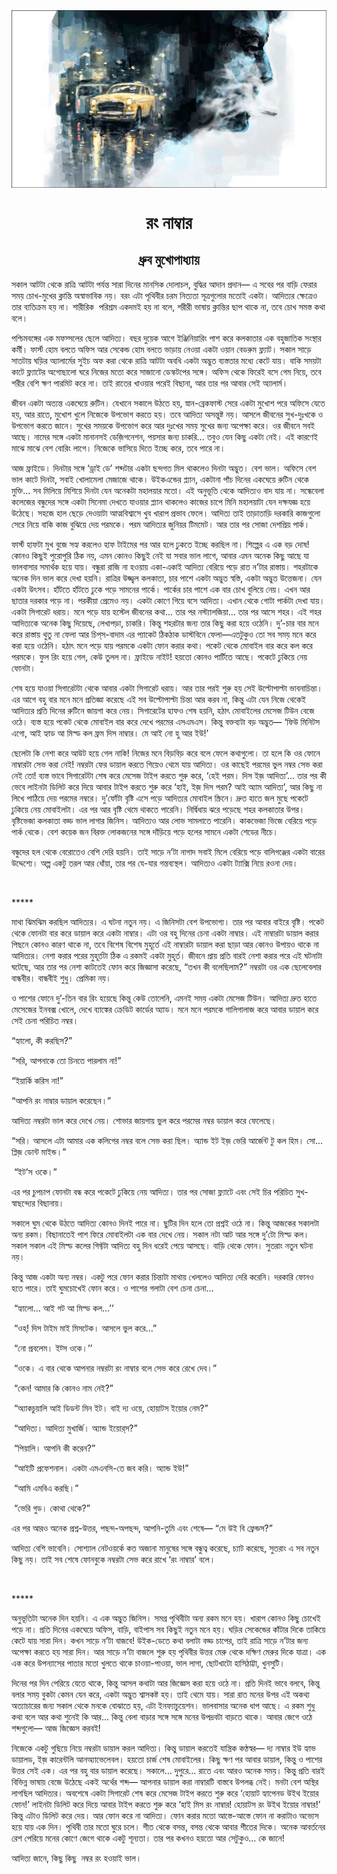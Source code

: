 <div align=center> <img src="./../../metadata/images/rabibasariya/রং-নাম্বার.jpg" align="center" ></div>
<h1 align=center>রং নাম্বার</h1>
<h2 align=center>ধ্রুব মুখোপাধ্যায়</h2>
<div><p>&#x9B8;&#x995;&#x9BE;&#x9B2; &#x986;&#x99F;&#x99F;&#x9BE; &#x9A5;&#x9C7;&#x995;&#x9C7; &#x9B0;&#x9BE;&#x9A4;&#x9CD;&#x9B0;&#x9BF; &#x986;&#x99F;&#x99F;&#x9BE; &#x9AA;&#x9B0;&#x9CD;&#x9AF;&#x9A8;&#x9CD;&#x9A4; &#x9B8;&#x9BE;&#x9B0;&#x9BE; &#x9A6;&#x9BF;&#x9A8;&#x9C7;&#x9B0; &#x9AE;&#x9BE;&#x9A8;&#x9B8;&#x9BF;&#x995; &#x9A6;&#x9CB;&#x9B2;&#x9BE;&#x99A;&#x9B2;, &#x9AC;&#x9C1;&#x9A6;&#x9CD;&#x9A7;&#x9BF;&#x9B0; &#x986;&#x9A6;&#x9BE;&#x9A8; &#x9AA;&#x9CD;&#x9B0;&#x9A6;&#x9BE;&#x9A8;&#x2014; &#x98F; &#x9B8;&#x9AC;&#x9C7;&#x9B0; &#x9AA;&#x9B0; &#x9AC;&#x9BE;&#x9DC;&#x9BF; &#x9AB;&#x9C7;&#x9B0;&#x9BE;&#x9B0; &#x9B8;&#x9AE;&#x9DF; &#x99A;&#x9CB;&#x996;-&#x9AE;&#x9C1;&#x996;&#x9C7;&#x9B0; &#x995;&#x9CD;&#x9B2;&#x9BE;&#x9A8;&#x9CD;&#x9A4;&#x9BF; &#x985;&#x9B8;&#x9CD;&#x9AC;&#x9BE;&#x9AD;&#x9BE;&#x9AC;&#x9BF;&#x995; &#x9A8;&#x9DF;&#x964; &#x9AC;&#x9B0;&#x982; &#x98F;&#x99F;&#x9BE; &#x9AA;&#x9C3;&#x9A5;&#x9BF;&#x9AC;&#x9C0;&#x9B0; &#x99A;&#x9B0;&#x9AE; &#x9A8;&#x9BF;&#x9A4;&#x9CD;&#x9AF;&#x9A4;&#x9BE; &#x9B8;&#x9C2;&#x9A4;&#x9CD;&#x9B0;&#x997;&#x9C1;&#x9B2;&#x9CB;&#x9B0; &#x9AE;&#x9A4;&#x9CB;&#x987; &#x98F;&#x995;&#x99F;&#x9BE;&#x964; &#x986;&#x9A6;&#x9BF;&#x9A4;&#x9CD;&#x9AF;&#x9B0; &#x995;&#x9CD;&#x9B7;&#x9C7;&#x9A4;&#x9CD;&#x9B0;&#x9C7;&#x993; &#x9A4;&#x9BE;&#x9B0; &#x9AC;&#x9CD;&#x9AF;&#x9A4;&#x9BF;&#x995;&#x9CD;&#x9B0;&#x9AE; &#x9B9;&#x9DF; &#x9A8;&#x9BE;&#x964; &#x9B6;&#x9BE;&#x9B0;&#x9C0;&#x9B0;&#x9BF;&#x995;&#xA0; &#x9AA;&#x9B0;&#x9BF;&#x9B6;&#x9CD;&#x9B0;&#x9AE; &#x98F;&#x995;&#x9A6;&#x9AE;&#x987; &#x9B9;&#x9DF; &#x9A8;&#x9BE; &#x9AC;&#x9B2;&#x9C7;, &#x9B6;&#x9B0;&#x9C0;&#x9B0;&#x9C0; &#x9AD;&#x9BE;&#x9B7;&#x9BE;&#x9DF; &#x995;&#x9CD;&#x9B2;&#x9BE;&#x9A8;&#x9CD;&#x9A4;&#x9BF;&#x9B0; &#x99B;&#x9BE;&#x9AA; &#x9A5;&#x9BE;&#x995;&#x9C7; &#x9A8;&#x9BE;, &#x9A4;&#x9AC;&#x9C7; &#x99A;&#x9CB;&#x996; &#x9B8;&#x9AE;&#x9B8;&#x9CD;&#x9A4; &#x995;&#x9A5;&#x9BE; &#x9AC;&#x9B2;&#x9C7;&#x964;&#xA0;</p><p>&#x9AA;&#x9B6;&#x9CD;&#x99A;&#x9BF;&#x9AE;&#x9AC;&#x999;&#x9CD;&#x997;&#x9C7;&#x9B0; &#x98F;&#x995; &#x9AE;&#x9AB;&#x9B8;&#x9CD;&#x9B8;&#x9B2;&#x9C7;&#x9B0; &#x99B;&#x9C7;&#x9B2;&#x9C7; &#x986;&#x9A6;&#x9BF;&#x9A4;&#x9CD;&#x9AF;&#x964; &#x9AC;&#x99B;&#x9B0; &#x9A6;&#x9C1;&#x9DF;&#x9C7;&#x995; &#x986;&#x997;&#x9C7; &#x987;&#x99E;&#x9CD;&#x99C;&#x9BF;&#x9A8;&#x9BF;&#x9DF;&#x9BE;&#x9B0;&#x9BF;&#x982; &#x9AA;&#x9BE;&#x9B6; &#x995;&#x9B0;&#x9C7; &#x995;&#x9B2;&#x995;&#x9BE;&#x9A4;&#x9BE;&#x9B0; &#x98F;&#x995; &#x9AC;&#x9B9;&#x9C1;&#x99C;&#x9BE;&#x9A4;&#x9BF;&#x995; &#x9B8;&#x982;&#x9B8;&#x9CD;&#x9A5;&#x9BE;&#x9B0; &#x995;&#x9B0;&#x9CD;&#x9AE;&#x9C0;&#x964; &#x9AB;&#x9BE;&#x9B0;&#x9CD;&#x9B8;&#x9CD;&#x99F; &#x9B9;&#x9CB;&#x9AE; &#x9AC;&#x9B2;&#x9A4;&#x9C7; &#x985;&#x9AB;&#x9BF;&#x9B8; &#x986;&#x9B0; &#x9B8;&#x9C7;&#x995;&#x9C7;&#x9A8;&#x9CD;&#x9A1; &#x9B9;&#x9CB;&#x9AE; &#x9AC;&#x9B2;&#x9A4;&#x9C7; &#x9AD;&#x9BE;&#x9DC;&#x9BE;&#x9DF; &#x9A8;&#x9C7;&#x993;&#x9DF;&#x9BE; &#x98F;&#x995;&#x99F;&#x9BE; &#x993;&#x9DF;&#x9BE;&#x9A8; &#x9AC;&#x9C7;&#x9A1;&#x9B0;&#x9C1;&#x9AE; &#x9AB;&#x9CD;&#x9B2;&#x9CD;&#x9AF;&#x9BE;&#x99F;&#x964; &#x9B8;&#x995;&#x9BE;&#x9B2; &#x9B8;&#x9BE;&#x9DC;&#x9C7; &#x9B8;&#x9BE;&#x9A4;&#x99F;&#x9BE;&#x9DF; &#x998;&#x9DC;&#x9BF;&#x9B0; &#x985;&#x9CD;&#x9AF;&#x9BE;&#x9B2;&#x9BE;&#x9B0;&#x9CD;&#x9AE;&#x9C7;&#x9B0; &#x9B8;&#x9C1;&#x987;&#x99A; &#x985;&#x9AB; &#x995;&#x9B0;&#x9BE; &#x9A5;&#x9C7;&#x995;&#x9C7; &#x9B0;&#x9BE;&#x9A4;&#x9CD;&#x9B0;&#x9BF; &#x986;&#x99F;&#x99F;&#x9BE; &#x985;&#x9AC;&#x9A7;&#x9BF; &#x98F;&#x995;&#x99F;&#x9BE; &#x985;&#x9A6;&#x9CD;&#x9AD;&#x9C1;&#x9A4; &#x9AC;&#x9CD;&#x9AF;&#x9B8;&#x9CD;&#x9A4;&#x9A4;&#x9BE;&#x9B0; &#x9AE;&#x9A7;&#x9CD;&#x9AF;&#x9C7; &#x995;&#x9C7;&#x99F;&#x9C7; &#x9AF;&#x9BE;&#x9DF;&#x964; &#x9AC;&#x9BE;&#x995;&#x9BF; &#x9B8;&#x9AE;&#x9DF;&#x99F;&#x9BE; &#x995;&#x9BE;&#x99F;&#x9C7; &#x9AB;&#x9CD;&#x9B2;&#x9CD;&#x9AF;&#x9BE;&#x99F;&#x9C7;&#x9B0; &#x985;&#x997;&#x9CB;&#x99B;&#x9BE;&#x9B2;&#x9CB; &#x998;&#x9B0;&#x9C7; &#x9A8;&#x9BF;&#x99C;&#x9C7;&#x9B0; &#x9AE;&#x9A4;&#x9CB; &#x995;&#x9B0;&#x9C7; &#x9B8;&#x9BE;&#x99C;&#x9BE;&#x9A8;&#x9CB; &#x9A1;&#x9C7;&#x9B8;&#x9CD;&#x995;&#x99F;&#x9AA;&#x9C7;&#x9B0; &#x9B8;&#x999;&#x9CD;&#x997;&#x9C7;&#x964; &#x985;&#x9AB;&#x9BF;&#x9B8; &#x9A5;&#x9C7;&#x995;&#x9C7; &#x9AB;&#x9BF;&#x9B0;&#x9C7;&#x987; &#x9AC;&#x9B8;&#x9C7; &#x997;&#x9C7;&#x9AE; &#x9A8;&#x9BF;&#x9DF;&#x9C7;, &#x9A4;&#x9AC;&#x9C7; &#x9B6;&#x9B0;&#x9C0;&#x9B0; &#x9AC;&#x9C7;&#x9B6;&#x9BF; &#x995;&#x9CD;&#x9B7;&#x9A3; &#x9AA;&#x9BE;&#x9B0;&#x9AE;&#x9BF;&#x99F; &#x995;&#x9B0;&#x9C7; &#x9A8;&#x9BE;&#x964; &#x9A4;&#x9BE;&#x987; &#x9B0;&#x9BE;&#x9A4;&#x9C7;&#x9B0; &#x996;&#x9BE;&#x993;&#x9DF;&#x9BE;&#x9B0; &#x9AA;&#x9B0;&#x9C7;&#x987; &#x9AC;&#x9BF;&#x99B;&#x9BE;&#x9A8;&#x9BE;, &#x986;&#x9B0; &#x9A4;&#x9BE;&#x9B0; &#x9AA;&#x9B0; &#x986;&#x9AC;&#x9BE;&#x9B0; &#x9B8;&#x9C7;&#x987; &#x985;&#x9CD;&#x9AF;&#x9BE;&#x9B2;&#x9BE;&#x9B0;&#x9CD;&#x9AE;&#x964;</p><p>&#x99C;&#x9C0;&#x9AC;&#x9A8; &#x98F;&#x995;&#x99F;&#x9BE; &#x985;&#x9A4;&#x9CD;&#x9AF;&#x9A8;&#x9CD;&#x9A4; &#x98F;&#x995;&#x998;&#x9C7;&#x9DF;&#x9C7; &#x9B0;&#x9C1;&#x99F;&#x9BF;&#x9A8;&#x964; &#x9AF;&#x9C7;&#x996;&#x9BE;&#x9A8;&#x9C7; &#x9B8;&#x995;&#x9BE;&#x9B2;&#x9C7; &#x989;&#x9A0;&#x9A4;&#x9C7; &#x9B9;&#x9DF;, &#x9B8;&#x9CD;&#x9A8;&#x9BE;&#x9A8;-&#x9AC;&#x9CD;&#x9B0;&#x9C7;&#x995;&#x9AB;&#x9BE;&#x9B8;&#x9CD;&#x99F; &#x9B8;&#x9C7;&#x9B0;&#x9C7; &#x98F;&#x995;&#x99F;&#x9BE; &#x9AE;&#x9C1;&#x996;&#x9CB;&#x9B6; &#x9AA;&#x9B0;&#x9C7; &#x985;&#x9AB;&#x9BF;&#x9B8;&#x9C7; &#x9AF;&#x9C7;&#x9A4;&#x9C7; &#x9B9;&#x9DF;, &#x986;&#x9B0; &#x9B0;&#x9BE;&#x9A4;&#x9C7;, &#x9AE;&#x9C1;&#x996;&#x9CB;&#x9B6; &#x996;&#x9C1;&#x9B2;&#x9C7; &#x9A8;&#x9BF;&#x99C;&#x9C7;&#x995;&#x9C7; &#x989;&#x9AA;&#x9AD;&#x9CB;&#x997; &#x995;&#x9B0;&#x9A4;&#x9C7; &#x9B9;&#x9DF;&#x964; &#x9A4;&#x9AC;&#x9C7; &#x986;&#x9A6;&#x9BF;&#x9A4;&#x9CD;&#x9AF; &#x985;&#x9B8;&#x9A8;&#x9CD;&#x9A4;&#x9C1;&#x9B7;&#x9CD;&#x99F; &#x9A8;&#x9DF;&#x964; &#x986;&#x9B8;&#x9B2;&#x9C7; &#x99C;&#x9C0;&#x9AC;&#x9A8;&#x9C7;&#x9B0; &#x9B8;&#x9C1;&#x996;-&#x9A6;&#x9C1;&#x983;&#x996;&#x995;&#x9C7; &#x993; &#x989;&#x9AA;&#x9AD;&#x9CB;&#x997; &#x995;&#x9B0;&#x9A4;&#x9C7; &#x99C;&#x9BE;&#x9A8;&#x9C7;&#x964; &#x9B8;&#x9C1;&#x996;&#x9C7;&#x9B0; &#x9B8;&#x9AE;&#x9DF;&#x995;&#x9C7; &#x989;&#x9AA;&#x9AD;&#x9CB;&#x997; &#x995;&#x9B0;&#x9C7; &#x986;&#x9B0; &#x9A6;&#x9C1;&#x983;&#x996;&#x9C7;&#x9B0; &#x9B8;&#x9AE;&#x9DF; &#x9B8;&#x9C1;&#x996;&#x9C7;&#x9B0; &#x99C;&#x9A8;&#x9CD;&#x9AF; &#x985;&#x9AA;&#x9C7;&#x995;&#x9CD;&#x9B7;&#x9BE; &#x995;&#x9B0;&#x9C7;&#x964; &#x993;&#x9B0; &#x99C;&#x9C0;&#x9AC;&#x9A8;&#x9C7; &#x9B8;&#x9AC;&#x987; &#x986;&#x99B;&#x9C7;&#x964; &#x9A8;&#x9BE;&#x9AE;&#x9C7;&#x9B0; &#x9B8;&#x999;&#x9CD;&#x997;&#x9C7; &#x98F;&#x995;&#x99F;&#x9BE; &#x9AE;&#x9BE;&#x9A8;&#x9BE;&#x9A8;&#x9B8;&#x987; &#x9A1;&#x9C7;&#x99C;&#x9BC;&#x9BF;&#x997;&#x9A8;&#x9C7;&#x9B6;&#x9A8;, &#x9AA;&#x9DF;&#x9B8;&#x9BE;&#x9B0; &#x99C;&#x9A8;&#x9CD;&#x9AF; &#x99A;&#x9BE;&#x995;&#x9B0;&#x9BF;... &#x9A4;&#x9AC;&#x9C1;&#x993; &#x9AF;&#x9C7;&#x9A8; &#x995;&#x9BF;&#x99B;&#x9C1; &#x98F;&#x995;&#x99F;&#x9BE; &#x9A8;&#x9C7;&#x987;&#x964; &#x98F;&#x987; &#x995;&#x9BE;&#x9B0;&#x9A3;&#x9C7;&#x987; &#x9AE;&#x9BE;&#x99D;&#x9C7; &#x9AE;&#x9BE;&#x99D;&#x9C7; &#x9AC;&#x9C7;&#x9B6; &#x9AC;&#x9CB;&#x9B0;&#x9BF;&#x982; &#x9B2;&#x9BE;&#x997;&#x9C7;&#x964; &#x9A8;&#x9BF;&#x99C;&#x9C7;&#x995;&#x9C7; &#x9AD;&#x9BE;&#x9B8;&#x9BF;&#x9DF;&#x9C7; &#x9A6;&#x9BF;&#x9A4;&#x9C7; &#x987;&#x99A;&#x9CD;&#x99B;&#x9C7; &#x995;&#x9B0;&#x9C7;, &#x9A4;&#x9AC;&#x9C7; &#x9AA;&#x9BE;&#x9B0;&#x9C7; &#x9A8;&#x9BE;&#x964;&#xA0;</p><p>&#x986;&#x99C; &#x9AB;&#x9CD;&#x9B0;&#x9BE;&#x987;&#x9A1;&#x9C7;&#x964; &#x9A6;&#x9BF;&#x9A8;&#x99F;&#x9BE;&#x9B0; &#x9B8;&#x999;&#x9CD;&#x997;&#x9C7; &#x2018;&#x9A1;&#x9CD;&#x9B0;&#x9BE;&#x987; &#x9A1;&#x9C7;&#x2019; &#x9B6;&#x9AC;&#x9CD;&#x9A6;&#x99F;&#x9BE;&#x9B0; &#x98F;&#x995;&#x99F;&#x9BE; &#x99B;&#x9A8;&#x9CD;&#x9A6;&#x997;&#x9A4; &#x9AE;&#x9BF;&#x9B2; &#x9A5;&#x9BE;&#x995;&#x9B2;&#x9C7;&#x993; &#x9A6;&#x9BF;&#x9A8;&#x99F;&#x9BE; &#x985;&#x9A6;&#x9CD;&#x9AD;&#x9C1;&#x9A4;&#x964; &#x9AC;&#x9C7;&#x9B6; &#x9AD;&#x9BE;&#x9B2;&#x964; &#x985;&#x9AB;&#x9BF;&#x9B8;&#x9C7; &#x9AC;&#x9C7;&#x9B6; &#x9AD;&#x9BE;&#x9B2; &#x995;&#x9BE;&#x99F;&#x9C7; &#x9A6;&#x9BF;&#x9A8;&#x99F;&#x9BE;, &#x9B8;&#x9AC;&#x9BE;&#x987; &#x996;&#x9CB;&#x9B2;&#x9BE;&#x9AE;&#x9C7;&#x9B2;&#x9BE; &#x9AE;&#x9C7;&#x99C;&#x9BE;&#x99C;&#x9C7; &#x9A5;&#x9BE;&#x995;&#x9C7;&#x964; &#x989;&#x987;&#x995;&#x98F;&#x9A8;&#x9CD;&#x9A1;&#x9C7;&#x9B0; &#x9AA;&#x9CD;&#x9B2;&#x9CD;&#x9AF;&#x9BE;&#x9A8;, &#x98F;&#x995;&#x99F;&#x9BE;&#x9A8;&#x9BE; &#x9AA;&#x9BE;&#x981;&#x99A; &#x9A6;&#x9BF;&#x9A8;&#x9C7;&#x9B0; &#x98F;&#x995;&#x998;&#x9C7;&#x9DF;&#x9C7; &#x9B0;&#x9C1;&#x99F;&#x9BF;&#x9A8; &#x9A5;&#x9C7;&#x995;&#x9C7; &#x9AE;&#x9C1;&#x995;&#x9CD;&#x9A4;&#x9BF;... &#x9B8;&#x9AC; &#x9AE;&#x9BF;&#x9B2;&#x9BF;&#x9DF;&#x9C7; &#x9AE;&#x9BF;&#x9B6;&#x9BF;&#x9DF;&#x9C7; &#x9A6;&#x9BF;&#x9A8;&#x99F;&#x9BE; &#x9AF;&#x9C7;&#x9A8; &#x985;&#x9A8;&#x9C7;&#x995;&#x99F;&#x9BE; &#x9AE;&#x9B9;&#x9BE;&#x9B2;&#x9DF;&#x9BE;&#x9B0; &#x9AE;&#x9A4;&#x9CB;&#x964; &#x98F;&#x987; &#x985;&#x9A8;&#x9C1;&#x9AD;&#x9C2;&#x9A4;&#x9BF; &#x9A5;&#x9C7;&#x995;&#x9C7; &#x986;&#x9A6;&#x9BF;&#x9A4;&#x9CD;&#x9AF;&#x993; &#x9AC;&#x9BE;&#x9A6; &#x9AF;&#x9BE;&#x9DF; &#x9A8;&#x9BE;&#x964; &#x9B8;&#x9A8;&#x9CD;&#x9A7;&#x9C7;&#x9AC;&#x9C7;&#x9B2;&#x9BE; &#x995;&#x9B2;&#x9C7;&#x99C;&#x9C7;&#x9B0; &#x9AC;&#x9A8;&#x9CD;&#x9A7;&#x9C1;&#x9A6;&#x9C7;&#x9B0; &#x9B8;&#x999;&#x9CD;&#x997;&#x9C7; &#x98F;&#x995;&#x99F;&#x9BE; &#x9B8;&#x9BF;&#x9A8;&#x9C7;&#x9AE;&#x9BE; &#x9A6;&#x9C7;&#x996;&#x9A4;&#x9C7; &#x9AF;&#x9BE;&#x993;&#x9DF;&#x9BE;&#x9B0; &#x9AA;&#x9CD;&#x9B2;&#x9CD;&#x9AF;&#x9BE;&#x9A8; &#x9A5;&#x9BE;&#x995;&#x9B2;&#x9C7;&#x993; &#x995;&#x9BE;&#x99C;&#x9C7;&#x9B0; &#x99A;&#x9BE;&#x9AA;&#x9C7; &#x9AE;&#x9BF;&#x9A8;&#x9BF; &#x9AE;&#x9B9;&#x9BE;&#x9B2;&#x9DF;&#x9BE;&#x99F;&#x9BE; &#x9AF;&#x9C7;&#x9A8; &#x9A6;&#x995;&#x9CD;&#x9B7;&#x9AF;&#x99C;&#x9CD;&#x99E; &#x9B9;&#x9DF;&#x9C7; &#x989;&#x9A0;&#x9C7;&#x99B;&#x9C7;&#x964; &#x9B8;&#x9B9;&#x99C;&#x9C7; &#x9B9;&#x9BE;&#x9B2; &#x99B;&#x9C7;&#x9DC;&#x9C7; &#x9A6;&#x9C7;&#x993;&#x9DF;&#x9BE;&#x99F;&#x9BE; &#x986;&#x9A4;&#x9CD;&#x9AE;&#x9AC;&#x9BF;&#x9B6;&#x9CD;&#x9AC;&#x9BE;&#x9B8;&#x9C7; &#x996;&#x9C1;&#x9AC; &#x996;&#x9BE;&#x9B0;&#x9BE;&#x9AA; &#x9AA;&#x9CD;&#x9B0;&#x9AD;&#x9BE;&#x9AC; &#x9AB;&#x9C7;&#x9B2;&#x9C7;&#x964; &#x986;&#x9A6;&#x9BF;&#x9A4;&#x9CD;&#x9AF; &#x9A4;&#x9BE;&#x987; &#x9A4;&#x9BE;&#x9DC;&#x9BE;&#x9A4;&#x9BE;&#x9DC;&#x9BF; &#x9A6;&#x9B0;&#x995;&#x9BE;&#x9B0;&#x9BF; &#x995;&#x9BE;&#x99C;&#x997;&#x9C1;&#x9B2;&#x9CB; &#x9B8;&#x9C7;&#x9B0;&#x9C7; &#x9A8;&#x9BF;&#x9DF;&#x9C7; &#x9AC;&#x9BE;&#x995;&#x9BF; &#x995;&#x9BE;&#x99C; &#x9AC;&#x9C1;&#x99D;&#x9BF;&#x9DF;&#x9C7; &#x9A6;&#x9C7;&#x9DF; &#x9AA;&#x9B0;&#x9AE;&#x995;&#x9C7;&#x964; &#x9AA;&#x9B0;&#x9AE; &#x986;&#x9A6;&#x9BF;&#x9A4;&#x9CD;&#x9AF;&#x9B0; &#x99C;&#x9C1;&#x9A8;&#x9BF;&#x9DF;&#x9B0; &#x99F;&#x9BF;&#x9AE;&#x9AE;&#x9C7;&#x99F;&#x964; &#x986;&#x9B0; &#x9A4;&#x9BE;&#x9B0; &#x9AA;&#x9B0; &#x9B8;&#x9CB;&#x99C;&#x9BE; &#x9A6;&#x9C7;&#x9B6;&#x9AA;&#x9CD;&#x9B0;&#x9BF;&#x9DF; &#x9AA;&#x9BE;&#x9B0;&#x9CD;&#x995;&#x964;&#xA0;</p><p>&#x9AB;&#x9BE;&#x9B0;&#x9CD;&#x9B8;&#x9CD;&#x99F; &#x9B9;&#x9BE;&#x9AB;&#x99F;&#x9BE; &#x9AE;&#x9C1;&#x996; &#x9AC;&#x9C1;&#x99C;&#x9C7; &#x9B8;&#x9B9;&#x9CD;&#x9AF; &#x995;&#x9B0;&#x9B2;&#x9C7;&#x993; &#x9B9;&#x9BE;&#x9AB; &#x99F;&#x9BE;&#x987;&#x9AE;&#x9C7;&#x9B0; &#x9AA;&#x9B0; &#x986;&#x9B0; &#x9B9;&#x9B2;&#x9C7; &#x9A2;&#x9C1;&#x995;&#x9A4;&#x9C7; &#x987;&#x99A;&#x9CD;&#x99B;&#x9C7; &#x995;&#x9B0;&#x99B;&#x9BF;&#x9B2; &#x9A8;&#x9BE;&#x964; &#x9B6;&#x9BF;&#x9B2;&#x9CD;&#x9AA;&#x9C7;&#x9B0; &#x98F; &#x98F;&#x995; &#x9AC;&#x9DC; &#x9A6;&#x9CB;&#x9B7;! &#x995;&#x9CB;&#x9A8;&#x993; &#x995;&#x9BF;&#x99B;&#x9C1;&#x987; &#x9AA;&#x9C1;&#x9B0;&#x9CB;&#x9AA;&#x9C1;&#x9B0;&#x9BF; &#x9A0;&#x9BF;&#x995; &#x9A8;&#x9DF;, &#x98F;&#x9AE;&#x9A8; &#x995;&#x9CB;&#x9A8;&#x993; &#x995;&#x9BF;&#x99B;&#x9C1;&#x987; &#x9A8;&#x9C7;&#x987; &#x9AF;&#x9BE; &#x9B8;&#x9AC;&#x9BE;&#x9B0; &#x9AD;&#x9BE;&#x9B2; &#x9B2;&#x9BE;&#x997;&#x9C7;, &#x986;&#x9AC;&#x9BE;&#x9B0; &#x98F;&#x9AE;&#x9A8; &#x985;&#x9A8;&#x9C7;&#x995; &#x995;&#x9BF;&#x99B;&#x9C1; &#x986;&#x99B;&#x9C7; &#x9AF;&#x9BE; &#x9AD;&#x9BE;&#x9B2;&#x9AC;&#x9BE;&#x9B8;&#x9BE;&#x9B0; &#x9B8;&#x9AE;&#x9BE;&#x9B0;&#x9CD;&#x9A5;&#x995; &#x9B9;&#x9DF;&#x9C7; &#x9AF;&#x9BE;&#x9DF;&#x964; &#x9AC;&#x9A8;&#x9CD;&#x9A7;&#x9C1;&#x9B0;&#x9BE; &#x9B0;&#x9BE;&#x99C;&#x9BF; &#x9A8;&#x9BE; &#x9B9;&#x993;&#x9DF;&#x9BE;&#x9DF; &#x98F;&#x995;&#x9BE;-&#x98F;&#x995;&#x9BE;&#x987; &#x986;&#x9A6;&#x9BF;&#x9A4;&#x9CD;&#x9AF; &#x9AC;&#x9C7;&#x9B0;&#x9BF;&#x9DF;&#x9C7; &#x9AA;&#x9A1;&#x9BC;&#x9C7; &#x9B0;&#x9BE;&#x9A4; &#x9A8;&#x2019;&#x99F;&#x9BE;&#x9B0; &#x9B0;&#x9BE;&#x9B8;&#x9CD;&#x9A4;&#x9BE;&#x9DF;&#x964; &#x9B6;&#x9B9;&#x9B0;&#x99F;&#x9BE;&#x995;&#x9C7; &#x985;&#x9A8;&#x9C7;&#x995; &#x9A6;&#x9BF;&#x9A8; &#x9AD;&#x9BE;&#x9B2; &#x995;&#x9B0;&#x9C7; &#x9A6;&#x9C7;&#x996;&#x9BE; &#x9B9;&#x9DF;&#x9A8;&#x9BF;&#x964; &#x9B0;&#x9BE;&#x9A4;&#x9CD;&#x9B0;&#x9BF;&#x9B0; &#x989;&#x99C;&#x9CD;&#x99C;&#x9CD;&#x9AC;&#x9B2; &#x995;&#x9B2;&#x995;&#x9BE;&#x9A4;&#x9BE;, &#x99A;&#x9BE;&#x9B0; &#x9AA;&#x9BE;&#x9B6;&#x9C7; &#x98F;&#x995;&#x99F;&#x9BE; &#x985;&#x9A6;&#x9CD;&#x9AD;&#x9C1;&#x9A4; &#x9B8;&#x9CD;&#x9AC;&#x9B8;&#x9CD;&#x9A4;&#x9BF;, &#x98F;&#x995;&#x99F;&#x9BE; &#x985;&#x9A6;&#x9CD;&#x9AD;&#x9C1;&#x9A4; &#x989;&#x9A4;&#x9CD;&#x9A4;&#x9C7;&#x99C;&#x9A8;&#x9BE;&#x964; &#x9AF;&#x9C7;&#x9A8; &#x98F;&#x995;&#x99F;&#x9BE; &#x989;&#x9CE;&#x9B8;&#x9AC;&#x964; &#x9B9;&#x9BE;&#x981;&#x99F;&#x9A4;&#x9C7; &#x9B9;&#x9BE;&#x981;&#x99F;&#x9A4;&#x9C7; &#x9A2;&#x9C1;&#x995;&#x9C7; &#x9AA;&#x9A1;&#x9BC;&#x9C7; &#x9B8;&#x9BE;&#x9AE;&#x9A8;&#x9C7;&#x9B0; &#x9AA;&#x9BE;&#x9B0;&#x9CD;&#x995;&#x9C7;&#x964; &#x9AA;&#x9BE;&#x9B0;&#x9CD;&#x995;&#x9C7;&#x9B0; &#x99A;&#x9BE;&#x9B0; &#x9AA;&#x9BE;&#x9B6;&#x9C7; &#x98F;&#x995; &#x9AC;&#x9BE;&#x9B0; &#x99A;&#x9CB;&#x996; &#x9AC;&#x9C1;&#x9B2;&#x9BF;&#x9DF;&#x9C7; &#x9A8;&#x9C7;&#x9DF;&#x964; &#x98F;&#x996;&#x9A8; &#x986;&#x9B0; &#x99B;&#x9BE;&#x9A4;&#x9BE;&#x9B0; &#x9A6;&#x9B0;&#x995;&#x9BE;&#x9B0; &#x9AA;&#x9A1;&#x9BC;&#x9C7; &#x9A8;&#x9BE;&#x964; &#x9AA;&#x9B0;&#x995;&#x9C0;&#x9DF;&#x9BE; &#x9AA;&#x9CD;&#x9B0;&#x9C7;&#x9AE;&#x9C7;&#x993; &#x9A8;&#x9DF;&#x964; &#x98F;&#x995;&#x99F;&#x9BE; &#x995;&#x9CB;&#x9A3;&#x9C7; &#x997;&#x9BF;&#x9DF;&#x9C7; &#x9AC;&#x9B8;&#x9C7; &#x986;&#x9A6;&#x9BF;&#x9A4;&#x9CD;&#x9AF;&#x964; &#x98F;&#x996;&#x9BE;&#x9A8; &#x9A5;&#x9C7;&#x995;&#x9C7; &#x997;&#x9CB;&#x99F;&#x9BE; &#x9AA;&#x9BE;&#x9B0;&#x9CD;&#x995;&#x99F;&#x9BE; &#x9A6;&#x9C7;&#x996;&#x9BE; &#x9AF;&#x9BE;&#x9DF;&#x964; &#x98F;&#x995;&#x99F;&#x9BE; &#x9B8;&#x9BF;&#x997;&#x9BE;&#x9B0;&#x9C7;&#x99F; &#x9A7;&#x9B0;&#x9BE;&#x9DF;&#x964; &#x9AE;&#x9A8;&#x9C7; &#x9AA;&#x9A1;&#x9BC;&#x9C7; &#x9AF;&#x9BE;&#x9DF; &#x9B9;&#x9B8;&#x9CD;&#x99F;&#x9C7;&#x9B2; &#x99C;&#x9C0;&#x9AC;&#x9A8;&#x9C7;&#x9B0; &#x995;&#x9A5;&#x9BE;... &#x9A4;&#x9BE;&#x9B0; &#x9AA;&#x9B0; &#x9A8;&#x9B8;&#x9CD;&#x99F;&#x9CD;&#x9AF;&#x9BE;&#x9B2;&#x99C;&#x9BF;&#x9DF;&#x9BE;... &#x9A4;&#x9BE;&#x9B0; &#x9AA;&#x9B0; &#x986;&#x9B8;&#x9C7; &#x9B6;&#x9B9;&#x9B0;&#x964; &#x98F;&#x987; &#x9B6;&#x9B9;&#x9B0; &#x986;&#x9A6;&#x9BF;&#x9A4;&#x9CD;&#x9AF;&#x995;&#x9C7; &#x985;&#x9A8;&#x9C7;&#x995; &#x995;&#x9BF;&#x99B;&#x9C1; &#x9A6;&#x9BF;&#x9DF;&#x9C7;&#x99B;&#x9C7;, &#x9B2;&#x9C7;&#x996;&#x9BE;&#x9AA;&#x9DC;&#x9BE;, &#x99A;&#x9BE;&#x995;&#x9B0;&#x9BF;&#x964; &#x995;&#x9BF;&#x9A8;&#x9CD;&#x9A4;&#x9C1; &#x9B6;&#x9B9;&#x9B0;&#x99F;&#x9BE;&#x9B0; &#x99C;&#x9A8;&#x9CD;&#x9AF; &#x9A4;&#x9BE;&#x9B0; &#x995;&#x9BF;&#x99B;&#x9C1; &#x995;&#x9B0;&#x9BE; &#x9B9;&#x9DF;&#x9C7; &#x993;&#x9A0;&#x9C7;&#x9A8;&#x9BF;&#x964; &#x9A6;&#x9C1;&#x2019;-&#x99A;&#x9BE;&#x9B0; &#x9AC;&#x9BE;&#x9B0; &#x9AE;&#x9A8;&#x9C7; &#x995;&#x9B0;&#x9C7; &#x9B0;&#x9BE;&#x9B8;&#x9CD;&#x9A4;&#x9BE;&#x9DF; &#x9A5;&#x9C1;&#x9A4;&#x9C1; &#x9A8;&#x9BE; &#x9AB;&#x9C7;&#x9B2;&#x9BE; &#x986;&#x9B0; &#x99A;&#x9BF;&#x9AA;&#x9CD;&#x200C;&#x9B8;-&#x9AC;&#x9BE;&#x9A6;&#x9BE;&#x9AE; &#x98F;&#x9B0; &#x9AA;&#x9CD;&#x9AF;&#x9BE;&#x995;&#x9C7;&#x99F; &#x9A0;&#x9BF;&#x995;&#x9A0;&#x9BE;&#x995; &#x9A1;&#x9BE;&#x9B8;&#x9CD;&#x99F;&#x9AC;&#x9BF;&#x9A8;&#x9C7; &#x9AB;&#x9C7;&#x9B2;&#x9BE;&#x2014;&#x98F;&#x9A4;&#x99F;&#x9C1;&#x995;&#x9C1;&#x993; &#x9A4;&#x9CB; &#x9B8;&#x9AC; &#x9B8;&#x9AE;&#x9DF; &#x9AE;&#x9A8;&#x9C7; &#x995;&#x9B0;&#x9C7; &#x995;&#x9B0;&#x9BE; &#x9B9;&#x9DF;&#x9C7; &#x993;&#x9A0;&#x9C7;&#x9A8;&#x9BF;&#x964; &#x9B9;&#x9A0;&#x9BE;&#x9CE; &#x9AE;&#x9A8;&#x9C7; &#x9AA;&#x9A1;&#x9BC;&#x9C7; &#x9AF;&#x9BE;&#x9DF; &#x9AA;&#x9B0;&#x9AE;&#x995;&#x9C7; &#x98F;&#x995;&#x99F;&#x9BE; &#x9AB;&#x9CB;&#x9A8; &#x995;&#x9B0;&#x9BE;&#x9B0; &#x995;&#x9A5;&#x9BE;&#x964; &#x9AA;&#x995;&#x9C7;&#x99F; &#x9A5;&#x9C7;&#x995;&#x9C7; &#x9AE;&#x9CB;&#x9AC;&#x9BE;&#x987;&#x9B2; &#x9AC;&#x9BE;&#x9B0; &#x995;&#x9B0;&#x9C7; &#x995;&#x9B2; &#x995;&#x9B0;&#x9C7; &#x9AA;&#x9B0;&#x9AE;&#x995;&#x9C7;&#x964; &#x9AB;&#x9C1;&#x9B2; &#x9B0;&#x9BF;&#x982; &#x9B9;&#x9DF;&#x9C7; &#x997;&#x9C7;&#x9B2;, &#x995;&#x9C7;&#x989; &#x9A4;&#x9C1;&#x9B2;&#x9B2; &#x9A8;&#x9BE;&#x964; &#x9AB;&#x9CD;&#x9B0;&#x9BE;&#x987;&#x9A1;&#x9C7; &#x9A8;&#x9BE;&#x987;&#x99F;! &#x9B9;&#x9DF;&#x9A4;&#x9CB; &#x995;&#x9CB;&#x9A8;&#x993; &#x9AA;&#x9BE;&#x9B0;&#x9CD;&#x99F;&#x9BF;&#x9A4;&#x9C7; &#x986;&#x99B;&#x9C7;&#x964; &#x9AA;&#x995;&#x9C7;&#x99F;&#x9C7; &#x9A2;&#x9C1;&#x995;&#x9BF;&#x9DF;&#x9C7; &#x9A8;&#x9C7;&#x9DF; &#x9AB;&#x9CB;&#x9A8;&#x99F;&#x9BE;&#x964;&#xA0;</p><p>&#x9B6;&#x9C7;&#x9B7; &#x9B9;&#x9DF;&#x9C7; &#x9AF;&#x9BE;&#x993;&#x9DF;&#x9BE; &#x9B8;&#x9BF;&#x997;&#x9BE;&#x9B0;&#x9C7;&#x99F;&#x99F;&#x9BE; &#x9A5;&#x9C7;&#x995;&#x9C7; &#x986;&#x9AC;&#x9BE;&#x9B0; &#x98F;&#x995;&#x99F;&#x9BE; &#x9B8;&#x9BF;&#x997;&#x9BE;&#x9B0;&#x9C7;&#x99F; &#x9A7;&#x9B0;&#x9BE;&#x9DF;&#x964; &#x986;&#x9B0; &#x9A4;&#x9BE;&#x9B0; &#x9AA;&#x9B0;&#x987; &#x9B6;&#x9C1;&#x9B0;&#x9C1; &#x9B9;&#x9DF; &#x9B8;&#x9C7;&#x987; &#x989;&#x9B2;&#x9CD;&#x99F;&#x9CB;&#x9AA;&#x9BE;&#x9B2;&#x9CD;&#x99F;&#x9BE; &#x9AD;&#x9BE;&#x9AC;&#x9A8;&#x9BE;&#x99A;&#x9BF;&#x9A8;&#x9CD;&#x9A4;&#x9BE;&#x964; &#x98F;&#x9B0; &#x986;&#x997;&#x9C7; &#x9AC;&#x9B9;&#x9C1; &#x9AC;&#x9BE;&#x9B0; &#x9AE;&#x9A8;&#x9C7; &#x9AE;&#x9A8;&#x9C7; &#x9AA;&#x9CD;&#x9B0;&#x9A4;&#x9BF;&#x99C;&#x9CD;&#x99E;&#x9BE; &#x995;&#x9B0;&#x9C7;&#x99B;&#x9C7; &#x98F;&#x987; &#x9B8;&#x9AC; &#x989;&#x9B2;&#x9CD;&#x99F;&#x9CB;&#x9AA;&#x9BE;&#x9B2;&#x9CD;&#x99F;&#x9BE; &#x99A;&#x9BF;&#x9A8;&#x9CD;&#x9A4;&#x9BE; &#x986;&#x9B0; &#x995;&#x9B0;&#x9AC; &#x9A8;&#x9BE;, &#x995;&#x9BF;&#x9A8;&#x9CD;&#x9A4;&#x9C1; &#x98F;&#x99F;&#x9BE; &#x9AF;&#x9C7;&#x9A8; &#x9A8;&#x9BF;&#x99C;&#x9C7; &#x9A5;&#x9C7;&#x995;&#x9C7;&#x987; &#x986;&#x9A6;&#x9BF;&#x9A4;&#x9CD;&#x9AF;&#x9B0; &#x9AA;&#x9CD;&#x9B0;&#x9A4;&#x9BF; &#x9A6;&#x9BF;&#x9A8;&#x9C7;&#x9B0; &#x9B0;&#x9C1;&#x99F;&#x9BF;&#x9A8;&#x9C7; &#x99C;&#x9BE;&#x9DF;&#x997;&#x9BE; &#x995;&#x9B0;&#x9C7; &#x9A8;&#x9C7;&#x9DF;&#x964; &#x9B8;&#x9BF;&#x997;&#x9BE;&#x9B0;&#x9C7;&#x99F;&#x9C7;&#x9B0; &#x9B9;&#x9BE;&#x9AB;&#x993; &#x9B6;&#x9C7;&#x9B7; &#x9B9;&#x9DF;&#x9A8;&#x9BF;, &#x9B9;&#x9A0;&#x9BE;&#x9CE; &#x9AE;&#x9CB;&#x9AC;&#x9BE;&#x987;&#x9B2;&#x9C7;&#x9B0; &#x9AE;&#x9C7;&#x9B8;&#x9C7;&#x99C; &#x99F;&#x9BF;&#x989;&#x9A8; &#x9AC;&#x9C7;&#x99C;&#x9C7; &#x993;&#x9A0;&#x9C7;&#x964; &#x9AC;&#x9CD;&#x9AF;&#x9B8;&#x9CD;&#x9A4; &#x9B9;&#x9DF;&#x9C7; &#x9AA;&#x995;&#x9C7;&#x99F; &#x9A5;&#x9C7;&#x995;&#x9C7; &#x9AE;&#x9CB;&#x9AC;&#x9BE;&#x987;&#x9B2; &#x9AC;&#x9BE;&#x9B0; &#x995;&#x9B0;&#x9C7; &#x9A6;&#x9C7;&#x996;&#x9C7; &#x9AA;&#x9B0;&#x9AE;&#x9C7;&#x9B0; &#x98F;&#x9B8;&#x98F;&#x9AE;&#x98F;&#x9B8;&#x964; &#x995;&#x9BF;&#x9A8;&#x9CD;&#x9A4;&#x9C1; &#x9AC;&#x995;&#x9CD;&#x9A4;&#x9AC;&#x9CD;&#x9AF;&#x99F;&#x9BE; &#x9AC;&#x9DC; &#x985;&#x9A6;&#x9CD;&#x9AD;&#x9C1;&#x9A4;&#x2014; &#x2018;&#x9AB;&#x9BF;&#x989; &#x9AE;&#x9BF;&#x9A8;&#x9BF;&#x99F;&#x9B8; &#x98F;&#x997;&#x9CB;, &#x986;&#x987; &#x9B9;&#x9CD;&#x9AF;&#x9BE;&#x9A1; &#x986; &#x9AE;&#x9BF;&#x9B8;&#x9CD;&#x9A1; &#x995;&#x9B2; &#x9AB;&#x9CD;&#x9B0;&#x9AE; &#x9A6;&#x9BF;&#x9B8; &#x9A8;&#x9BE;&#x9AE;&#x9CD;&#x9AC;&#x9BE;&#x9B0;&#x964; &#x9AE;&#x9C7; &#x986;&#x987; &#x9A8;&#x9CB; &#x9B9;&#x9C1; &#x986;&#x9B0; &#x987;&#x989;!&#x2019;&#xA0;</p><p>&#x99B;&#x9C7;&#x9B2;&#x9C7;&#x99F;&#x9BE; &#x995;&#x9BF; &#x9A8;&#x9C7;&#x9B6;&#x9BE; &#x995;&#x9B0;&#x9C7; &#x986;&#x989;&#x99F; &#x9B9;&#x9DF;&#x9C7; &#x997;&#x9C7;&#x9B2; &#x9A8;&#x9BE;&#x995;&#x9BF;! &#x9A8;&#x9BF;&#x99C;&#x9C7;&#x9B0; &#x9AE;&#x9A8;&#x9C7; &#x9AC;&#x9BF;&#x9DC;&#x9AC;&#x9BF;&#x9DC; &#x995;&#x9B0;&#x9C7; &#x9AC;&#x9B2;&#x9C7; &#x9AB;&#x9C7;&#x9B2;&#x9C7; &#x995;&#x9A5;&#x9BE;&#x997;&#x9C1;&#x9B2;&#x9CB;&#x964; &#x9A4;&#x9BE; &#x9B9;&#x9B2;&#x9C7; &#x995;&#x9BF; &#x993;&#x9B0; &#x9AB;&#x9CB;&#x9A8;&#x9C7; &#x9A8;&#x9BE;&#x9AE;&#x9CD;&#x9AC;&#x9BE;&#x9B0;&#x99F;&#x9BE; &#x9B8;&#x9C7;&#x9AD; &#x995;&#x9B0;&#x9BE; &#x9A8;&#x9C7;&#x987;! &#x9A8;&#x9AE;&#x9CD;&#x9AC;&#x9B0;&#x99F;&#x9BE; &#x9AB;&#x9C7;&#x9B0; &#x9A1;&#x9BE;&#x9DF;&#x9BE;&#x9B2; &#x995;&#x9B0;&#x9A4;&#x9C7; &#x997;&#x9BF;&#x9DF;&#x9C7;&#x993; &#x9A5;&#x9C7;&#x9AE;&#x9C7; &#x9AF;&#x9BE;&#x9DF; &#x986;&#x9A6;&#x9BF;&#x9A4;&#x9CD;&#x9AF;&#x964; &#x993;&#x9B0; &#x995;&#x9BE;&#x99B;&#x9C7;&#x987; &#x9AA;&#x9B0;&#x9AE;&#x9C7;&#x9B0; &#x9AD;&#x9C1;&#x9B2; &#x9A8;&#x9AE;&#x9CD;&#x9AC;&#x9B0; &#x9B8;&#x9C7;&#x9AD; &#x995;&#x9B0;&#x9BE; &#x9A8;&#x9C7;&#x987; &#x9A4;&#x9CB;! &#x9AC;&#x9CD;&#x9AF;&#x9B8;&#x9CD;&#x9A4; &#x9AD;&#x9BE;&#x9AC;&#x9C7; &#x9B8;&#x9BF;&#x997;&#x9BE;&#x9B0;&#x9C7;&#x99F;&#x99F;&#x9BE; &#x9B6;&#x9C7;&#x9B7; &#x995;&#x9B0;&#x9C7; &#x9AE;&#x9C7;&#x9B8;&#x9C7;&#x99C; &#x99F;&#x9BE;&#x987;&#x9AA; &#x995;&#x9B0;&#x9A4;&#x9C7; &#x9B6;&#x9C1;&#x9B0;&#x9C1; &#x995;&#x9B0;&#x9C7;, &#x2018;&#x9B9;&#x9C7;&#x987; &#x9AA;&#x9B0;&#x9AE;&#x964; &#x9A6;&#x9BF;&#x9B8; &#x987;&#x99C;&#x9BC; &#x986;&#x9A6;&#x9BF;&#x9A4;&#x9CD;&#x9AF;&#x2019;... &#x9A4;&#x9BE;&#x9B0; &#x9AA;&#x9B0; &#x995;&#x9C0; &#x9AD;&#x9C7;&#x9AC;&#x9C7; &#x9B2;&#x9BE;&#x987;&#x9A8;&#x99F;&#x9BE; &#x9A1;&#x9BF;&#x9B2;&#x9BF;&#x99F; &#x995;&#x9B0;&#x9C7; &#x9A6;&#x9BF;&#x9DF;&#x9C7; &#x986;&#x9AC;&#x9BE;&#x9B0; &#x99F;&#x9BE;&#x987;&#x9AA; &#x995;&#x9B0;&#x9A4;&#x9C7; &#x9B6;&#x9C1;&#x9B0;&#x9C1; &#x995;&#x9B0;&#x9C7; &#x2018;&#x9B9;&#x9BE;&#x987;, &#x987;&#x99C;&#x9BC; &#x9A6;&#x9BF;&#x9B8; &#x9AA;&#x9B0;&#x9AE;? &#x986;&#x987; &#x985;&#x9CD;&#x9AF;&#x9BE;&#x9AE; &#x986;&#x9A6;&#x9BF;&#x9A4;&#x9CD;&#x9AF;&#x2019;, &#x986;&#x9B0; &#x995;&#x9BF;&#x99B;&#x9C1; &#x9A8;&#x9BE; &#x9B2;&#x9BF;&#x996;&#x9C7; &#x9AA;&#x9BE;&#x9A0;&#x9BF;&#x9DF;&#x9C7; &#x9A6;&#x9C7;&#x9DF; &#x9AA;&#x9B0;&#x9AE;&#x9C7;&#x9B0; &#x9A8;&#x9AE;&#x9CD;&#x9AC;&#x9B0;&#x9C7;&#x964; &#x9A6;&#x9C1;&#x2019;&#x9AB;&#x9CB;&#x981;&#x99F;&#x9BE; &#x9AC;&#x9C3;&#x9B7;&#x9CD;&#x99F;&#x9BF; &#x98F;&#x9B8;&#x9C7; &#x9AA;&#x9A1;&#x9BC;&#x9C7; &#x986;&#x9A6;&#x9BF;&#x9A4;&#x9CD;&#x9AF;&#x9B0; &#x9AE;&#x9CB;&#x9AC;&#x9BE;&#x987;&#x9B2; &#x9B8;&#x9CD;&#x995;&#x9CD;&#x9B0;&#x9BF;&#x9A8;&#x9C7;&#x964; &#x9A6;&#x9CD;&#x9B0;&#x9C1;&#x9A4; &#x9B9;&#x9BE;&#x9A4;&#x9C7; &#x99C;&#x9B2; &#x9AE;&#x9C1;&#x99B;&#x9C7; &#x9AA;&#x995;&#x9C7;&#x99F;&#x9C7; &#x9A2;&#x9C1;&#x995;&#x9BF;&#x9DF;&#x9C7; &#x9A8;&#x9C7;&#x9DF; &#x9AE;&#x9CB;&#x9AC;&#x9BE;&#x987;&#x9B2;&#x99F;&#x9BE;&#x964; &#x98F;&#x9B0; &#x9AA;&#x9B0; &#x986;&#x9B0; &#x9AC;&#x9C3;&#x9B7;&#x9CD;&#x99F;&#x9BF; &#x9A5;&#x9C7;&#x9AE;&#x9C7; &#x9A5;&#x9BE;&#x995;&#x9A4;&#x9C7; &#x9AA;&#x9BE;&#x9B0;&#x9C7;&#x9A8;&#x9BF;&#x964; &#x9A8;&#x9BF;&#x9B0;&#x9CD;&#x9A6;&#x9CD;&#x9AC;&#x9BF;&#x9A7;&#x9BE;&#x9DF; &#x99D;&#x9B0;&#x9C7; &#x9AA;&#x9A1;&#x9BC;&#x9C7;&#x99B;&#x9C7; &#x9B6;&#x9B9;&#x9B0; &#x995;&#x9B2;&#x995;&#x9BE;&#x9A4;&#x9BE;&#x9B0; &#x989;&#x9AA;&#x9B0;&#x964; &#x9AC;&#x9C3;&#x9B7;&#x9CD;&#x99F;&#x9BF;&#x9AD;&#x9C7;&#x99C;&#x9BE; &#x995;&#x9B2;&#x995;&#x9BE;&#x9A4;&#x9BE; &#x9AC;&#x9A1;&#x9CD;&#x9A1; &#x9AD;&#x9BE;&#x9B2; &#x9B2;&#x9BE;&#x997;&#x9BE;&#x9B0; &#x99C;&#x9BF;&#x9A8;&#x9BF;&#x9B8;&#x964; &#x986;&#x9A6;&#x9BF;&#x9A4;&#x9CD;&#x9AF;&#x993; &#x986;&#x9B0; &#x9B2;&#x9CB;&#x9AD; &#x9B8;&#x9BE;&#x9AE;&#x9B2;&#x9BE;&#x9A4;&#x9C7; &#x9AA;&#x9BE;&#x9B0;&#x9C7;&#x9A8;&#x9BF;&#x964; &#x995;&#x9BE;&#x995;&#x9AD;&#x9C7;&#x99C;&#x9BE; &#x9AD;&#x9BF;&#x99C;&#x9C7; &#x9AC;&#x9C7;&#x9B0;&#x9BF;&#x9DF;&#x9C7; &#x9AA;&#x9A1;&#x9BC;&#x9C7; &#x9AA;&#x9BE;&#x9B0;&#x9CD;&#x995; &#x9A5;&#x9C7;&#x995;&#x9C7;&#x964; &#x9AC;&#x9C7;&#x9B6; &#x995;&#x9DF;&#x9C7;&#x995; &#x99C;&#x9A8; &#x9AC;&#x9BF;&#x9B0;&#x995;&#x9CD;&#x9A4; &#x9B2;&#x9CB;&#x995;&#x99C;&#x9A8;&#x9C7;&#x9B0; &#x9B8;&#x999;&#x9CD;&#x997;&#x9C7; &#x9A6;&#x9BE;&#x981;&#x9DC;&#x9BF;&#x9DF;&#x9C7; &#x9AA;&#x9A1;&#x9BC;&#x9C7; &#x9B9;&#x9B2;&#x9C7;&#x9B0; &#x9B8;&#x9BE;&#x9AE;&#x9A8;&#x9C7; &#x98F;&#x995;&#x99F;&#x9BE; &#x9B6;&#x9C7;&#x9A1;&#x9C7;&#x9B0; &#x9A8;&#x9C0;&#x99A;&#x9C7;&#x964;&#xA0;&#xA0;</p><p>&#x9AC;&#x9A8;&#x9CD;&#x9A7;&#x9C1;&#x9A6;&#x9C7;&#x9B0; &#x9B9;&#x9B2; &#x9A5;&#x9C7;&#x995;&#x9C7; &#x9AC;&#x9C7;&#x9B0;&#x9CB;&#x9A4;&#x9C7;&#x993; &#x9AC;&#x9C7;&#x9B6;&#x9BF; &#x9A6;&#x9C7;&#x9B0;&#x9BF; &#x9B9;&#x9DF;&#x9A8;&#x9BF;&#x964; &#x9A4;&#x9BE;&#x987; &#x9B8;&#x9BE;&#x9DC;&#x9C7; &#x9A8;&#x2019;&#x99F;&#x9BE; &#x9A8;&#x9BE;&#x997;&#x9BE;&#x9A6; &#x9B8;&#x9AC;&#x9BE;&#x987; &#x9AE;&#x9BF;&#x9B2;&#x9C7; &#x9AC;&#x9C7;&#x9B0;&#x9BF;&#x9DF;&#x9C7; &#x9AA;&#x9A1;&#x9BC;&#x9C7; &#x9AC;&#x9BE;&#x9B2;&#x9BF;&#x997;&#x99E;&#x9CD;&#x99C;&#x9C7;&#x9B0; &#x98F;&#x995;&#x99F;&#x9BE; &#x9AC;&#x9BE;&#x9B0;&#x9C7;&#x9B0; &#x989;&#x9A6;&#x9CD;&#x9A6;&#x9C7;&#x9B6;&#x9CD;&#x9AF;&#x9C7;&#x964; &#x985;&#x9B2;&#x9CD;&#x9AA; &#x98F;&#x995;&#x99F;&#x9C1; &#x9A4;&#x9B0;&#x9B2; &#x986;&#x9B0; &#x9A7;&#x9CB;&#x981;&#x9DF;&#x9BE;, &#x9A4;&#x9BE;&#x9B0; &#x9AA;&#x9B0; &#x9AF;&#x9C7;-&#x9AF;&#x9BE;&#x9B0; &#x997;&#x9A8;&#x9CD;&#x9A4;&#x9AC;&#x9CD;&#x9AF;&#x9B8;&#x9CD;&#x9A5;&#x9B2;&#x964; &#x986;&#x9A6;&#x9BF;&#x9A4;&#x9CD;&#x9AF;&#x993; &#x98F;&#x995;&#x99F;&#x9BE; &#x99F;&#x9CD;&#x9AF;&#x9BE;&#x995;&#x9CD;&#x9B8;&#x9BF; &#x9A8;&#x9BF;&#x9DF;&#x9C7; &#x9B0;&#x993;&#x9A8;&#x9BE; &#x9A6;&#x9C7;&#x9DF;&#x964;&#xA0;</p><p>&#xA0;</p><p>*****</p><p>&#x9AE;&#x9BE;&#x9A5;&#x9BE; &#x99D;&#x9BF;&#x9AE;&#x99D;&#x9BF;&#x9AE; &#x995;&#x9B0;&#x99B;&#x9BF;&#x9B2; &#x986;&#x9A6;&#x9BF;&#x9A4;&#x9CD;&#x9AF;&#x9B0;&#x964; &#x98F; &#x998;&#x99F;&#x9A8;&#x9BE; &#x9A8;&#x9A4;&#x9C1;&#x9A8; &#x9A8;&#x9DF;&#x964; &#x98F; &#x99C;&#x9BF;&#x9A8;&#x9BF;&#x9B8;&#x99F;&#x9BE; &#x9AC;&#x9C7;&#x9B6; &#x989;&#x9AA;&#x9AD;&#x9CB;&#x997;&#x9CD;&#x9AF;&#x964; &#x9A4;&#x9BE;&#x9B0; &#x9AA;&#x9B0; &#x986;&#x9AC;&#x9BE;&#x9B0; &#x9AC;&#x9BE;&#x987;&#x9B0;&#x9C7; &#x9AC;&#x9C3;&#x9B7;&#x9CD;&#x99F;&#x9BF;&#x964; &#x9AA;&#x995;&#x9C7;&#x99F; &#x9A5;&#x9C7;&#x995;&#x9C7; &#x9AB;&#x9CB;&#x9A8;&#x99F;&#x9BE; &#x9AC;&#x9BE;&#x9B0; &#x995;&#x9B0;&#x9C7; &#x9A1;&#x9BE;&#x9DF;&#x9BE;&#x9B2; &#x995;&#x9B0;&#x9C7; &#x98F;&#x995;&#x99F;&#x9BE; &#x9A8;&#x9BE;&#x9AE;&#x9CD;&#x9AC;&#x9BE;&#x9B0;&#x964; &#x98F;&#x99F;&#x9BE; &#x993;&#x9B0; &#x9AC;&#x9B9;&#x9C1; &#x9A6;&#x9BF;&#x9A8;&#x9C7;&#x9B0; &#x99A;&#x9C7;&#x9A8;&#x9BE; &#x98F;&#x995;&#x99F;&#x9BE; &#x9A8;&#x9BE;&#x9AE;&#x9CD;&#x9AC;&#x9BE;&#x9B0;&#x964; &#x98F;&#x987; &#x9A8;&#x9BE;&#x9AE;&#x9CD;&#x9AC;&#x9BE;&#x9B0;&#x99F;&#x9BE; &#x9A1;&#x9BE;&#x9DF;&#x9BE;&#x9B2; &#x995;&#x9B0;&#x9BE;&#x9B0; &#x9AA;&#x9BF;&#x99B;&#x9A8;&#x9C7; &#x995;&#x9CB;&#x9A8;&#x993; &#x995;&#x9BE;&#x9B0;&#x9A3; &#x9A5;&#x9BE;&#x995;&#x9C7; &#x9A8;&#x9BE;, &#x9A4;&#x9AC;&#x9C7; &#x9AC;&#x9BF;&#x9B6;&#x9C7;&#x9B7; &#x9AC;&#x9BF;&#x9B6;&#x9C7;&#x9B7; &#x9AE;&#x9C1;&#x9B9;&#x9C2;&#x9B0;&#x9CD;&#x9A4;&#x9C7; &#x98F;&#x987; &#x9A8;&#x9BE;&#x9AE;&#x9CD;&#x9AC;&#x9BE;&#x9B0;&#x99F;&#x9BE; &#x9A1;&#x9BE;&#x9DF;&#x9BE;&#x9B2; &#x995;&#x9B0;&#x9BE; &#x99B;&#x9BE;&#x9DC;&#x9BE; &#x986;&#x9B0; &#x995;&#x9CB;&#x9A8;&#x993; &#x989;&#x9AA;&#x9BE;&#x9DF;&#x993; &#x9A5;&#x9BE;&#x995;&#x9C7; &#x9A8;&#x9BE; &#x986;&#x9A6;&#x9BF;&#x9A4;&#x9CD;&#x9AF;&#x9B0;&#x964; &#x9A8;&#x9C7;&#x9B6;&#x9BE; &#x995;&#x9B0;&#x9BE;&#x9B0; &#x9AA;&#x9B0;&#x9C7;&#x9B0; &#x9AE;&#x9C1;&#x9B9;&#x9C2;&#x9B0;&#x9CD;&#x9A4;&#x99F;&#x9BE; &#x9A0;&#x9BF;&#x995; &#x98F; &#x9B0;&#x995;&#x9AE;&#x987; &#x98F;&#x995;&#x99F;&#x9BE; &#x9AE;&#x9C1;&#x9B9;&#x9C2;&#x9B0;&#x9CD;&#x9A4;&#x964; &#x99C;&#x9C0;&#x9AC;&#x9A8;&#x9C7; &#x9AA;&#x9CD;&#x9B0;&#x9BE;&#x9DF; &#x9AA;&#x9CD;&#x9B0;&#x9A4;&#x9BF; &#x9AC;&#x9BE;&#x9B0;&#x987; &#x9A8;&#x9C7;&#x9B6;&#x9BE; &#x995;&#x9B0;&#x9BE;&#x9B0; &#x9AA;&#x9B0;&#x9C7; &#x98F;&#x987; &#x998;&#x99F;&#x9A8;&#x9BE;&#x99F;&#x9BE; &#x998;&#x99F;&#x9C7;&#x99B;&#x9C7;, &#x986;&#x9B0; &#x9A4;&#x9BE;&#x9B0; &#x9AA;&#x9B0; &#x9A8;&#x9C7;&#x9B6;&#x9BE; &#x995;&#x9BE;&#x99F;&#x9A4;&#x9C7;&#x987; &#x9AB;&#x9CB;&#x9A8; &#x995;&#x9B0;&#x9C7; &#x99C;&#x9BF;&#x99C;&#x9CD;&#x99E;&#x9BE;&#x9B8;&#x9BE; &#x995;&#x9B0;&#x9C7;&#x99B;&#x9C7;, &#x201C;&#x9A4;&#x996;&#x9A8; &#x995;&#x9C0; &#x9AC;&#x9B2;&#x9C7;&#x99B;&#x9BF;&#x9B2;&#x9BE;&#x9AE;?&#x201D; &#x9A8;&#x9AE;&#x9CD;&#x9AC;&#x9B0;&#x99F;&#x9BE; &#x993;&#x9B0; &#x98F;&#x995; &#x99B;&#x9C7;&#x9B2;&#x9C7;&#x9AC;&#x9C7;&#x9B2;&#x9BE;&#x9B0; &#x9AC;&#x9BE;&#x9A8;&#x9CD;&#x9A7;&#x9AC;&#x9C0;&#x9B0;&#x964; &#x9AC;&#x9BE;&#x9A8;&#x9CD;&#x9A7;&#x9AC;&#x9C0;&#x987; &#x9B6;&#x9C1;&#x9A7;&#x9C1;&#x964; &#x9AA;&#x9CD;&#x9B0;&#x9C7;&#x9AE;&#x9BF;&#x995;&#x9BE; &#x9A8;&#x9DF;&#x964;</p><p>&#x993; &#x9AA;&#x9BE;&#x9B6;&#x9C7;&#x9B0; &#x9AB;&#x9CB;&#x9A8;&#x9C7; &#x9A6;&#x9C1;&#x2019;-&#x9A4;&#x9BF;&#x9A8; &#x9AC;&#x9BE;&#x9B0; &#x9B0;&#x9BF;&#x982; &#x9B9;&#x9DF;&#x9C7;&#x99B;&#x9C7; &#x995;&#x9BF;&#x9A8;&#x9CD;&#x9A4;&#x9C1; &#x995;&#x9C7;&#x989; &#x9A4;&#x9CB;&#x9B2;&#x9C7;&#x9A8;&#x9BF;, &#x98F;&#x9AE;&#x9A8;&#x987; &#x9B8;&#x9AE;&#x9DF; &#x98F;&#x995;&#x99F;&#x9BE; &#x9AE;&#x9C7;&#x9B8;&#x9C7;&#x99C; &#x99F;&#x9BF;&#x989;&#x9A8;&#x964; &#x986;&#x9A6;&#x9BF;&#x9A4;&#x9CD;&#x9AF; &#x9A6;&#x9CD;&#x9B0;&#x9C1;&#x9A4; &#x9B9;&#x9BE;&#x9A4;&#x9C7; &#x9AE;&#x9C7;&#x9B8;&#x9C7;&#x99C;&#x9C7;&#x9B0; &#x987;&#x9A8;&#x9AC;&#x995;&#x9CD;&#x9B8; &#x996;&#x9CB;&#x9B2;&#x9C7;, &#x9A6;&#x9C7;&#x996;&#x9C7; &#x9AC;&#x9CD;&#x9AF;&#x9BE;&#x999;&#x9CD;&#x995;&#x9C7;&#x9B0; &#x995;&#x9CD;&#x9B0;&#x9C7;&#x9A1;&#x9BF;&#x99F; &#x995;&#x9BE;&#x9B0;&#x9CD;&#x9A1;&#x9C7;&#x9B0; &#x985;&#x9CD;&#x9AF;&#x9BE;&#x9A1;&#x964; &#x9AE;&#x9A8;&#x9C7; &#x9AE;&#x9A8;&#x9C7; &#x9AA;&#x9B0;&#x9AE;&#x995;&#x9C7; &#x997;&#x9BE;&#x9B2;&#x9BF;&#x997;&#x9BE;&#x9B2;&#x9BE;&#x99C; &#x995;&#x9B0;&#x9C7; &#x986;&#x9AC;&#x9BE;&#x9B0; &#x9A1;&#x9BE;&#x9DF;&#x9BE;&#x9B2; &#x995;&#x9B0;&#x9C7; &#x9B8;&#x9C7;&#x987; &#x99A;&#x9C7;&#x9A8;&#x9BE; &#x9AA;&#x9B0;&#x9BF;&#x99A;&#x9BF;&#x9A4; &#x9A8;&#x9AE;&#x9CD;&#x9AC;&#x9B0;&#x964;</p><p>&#x201C;&#x9B9;&#x9CD;&#x9AF;&#x9BE;&#x9B2;&#x9CB;, &#x995;&#x9C0; &#x995;&#x9B0;&#x99B;&#x9BF;&#x9B8;?&#x201D;</p><p>&#x201C;&#x9B8;&#x9B0;&#x9BF;, &#x986;&#x9AA;&#x9A8;&#x9BE;&#x995;&#x9C7; &#x9A4;&#x9CB; &#x99A;&#x9BF;&#x9A8;&#x9A4;&#x9C7; &#x9AA;&#x9BE;&#x9B0;&#x9B2;&#x9BE;&#x9AE; &#x9A8;&#x9BE;!&#x201D;</p><p>&#x201C;&#x987;&#x9DF;&#x9BE;&#x9B0;&#x9CD;&#x995;&#x9BF; &#x995;&#x9B0;&#x9BF;&#x9B8; &#x9A8;&#x9BE;!&#x201D;</p><p>&#x201C;&#x986;&#x9AA;&#x9A8;&#x9BF; &#x9B0;&#x982; &#x9A8;&#x9BE;&#x9AE;&#x9CD;&#x9AC;&#x9BE;&#x9B0; &#x9A1;&#x9BE;&#x9DF;&#x9BE;&#x9B2; &#x995;&#x9B0;&#x9C7;&#x99B;&#x9C7;&#x9A8;&#x964;&#x201D;</p><p>&#x986;&#x9A6;&#x9BF;&#x9A4;&#x9CD;&#x9AF; &#x9A8;&#x9AE;&#x9CD;&#x9AC;&#x9B0;&#x99F;&#x9BE; &#x9AD;&#x9BE;&#x9B2; &#x995;&#x9B0;&#x9C7; &#x9A6;&#x9C7;&#x996;&#x9C7; &#x9A8;&#x9C7;&#x9DF;&#x964; &#x9B6;&#x9CB;&#x9AD;&#x9BE;&#x9B0; &#x99C;&#x9BE;&#x9DF;&#x997;&#x9BE;&#x9DF; &#x9AD;&#x9C1;&#x9B2; &#x995;&#x9B0;&#x9C7; &#x9AA;&#x9B0;&#x9AE;&#x9C7;&#x9B0; &#x9A8;&#x9AE;&#x9CD;&#x9AC;&#x9B0; &#x9A1;&#x9BE;&#x9DF;&#x9BE;&#x9B2; &#x995;&#x9B0;&#x9C7; &#x9AB;&#x9C7;&#x9B2;&#x9C7;&#x99B;&#x9C7;&#x964;</p><p>&#x201C;&#x9B8;&#x9B0;&#x9BF;&#x964; &#x986;&#x9B8;&#x9B2;&#x9C7; &#x98F;&#x99F;&#x9BE; &#x986;&#x9AE;&#x9BE;&#x9B0; &#x98F;&#x995; &#x995;&#x9B2;&#x9BF;&#x997;&#x9C7;&#x9B0; &#x9A8;&#x9AE;&#x9CD;&#x9AC;&#x9B0; &#x9AC;&#x9B2;&#x9C7; &#x9B8;&#x9C7;&#x9AD; &#x995;&#x9B0;&#x9BE; &#x99B;&#x9BF;&#x9B2;&#x964; &#x985;&#x9CD;&#x9AF;&#x9BE;&#x9A8;&#x9CD;&#x9A1; &#x987;&#x99F; &#x987;&#x99C;&#x9BC; &#x9AD;&#x9C7;&#x9B0;&#x9BF; &#x986;&#x9B0;&#x9CD;&#x99C;&#x9C7;&#x9A8;&#x9CD;&#x99F; &#x99F;&#x9C1; &#x995;&#x9B2; &#x9B9;&#x9BF;&#x9AE;&#x964; &#x9B8;&#x9CB;... &#x9AA;&#x9CD;&#x9B2;&#x9BF;&#x99C;&#x9BC; &#x9A1;&#x9CB;&#x9A8;&#x9CD;&#x99F; &#x9AE;&#x9BE;&#x987;&#x9A8;&#x9CD;&#x9A1;&#x964;&#x201D;&#xA0;</p><p>&#xA0;&#x201C;&#x987;&#x99F;&#x2019;&#x9B8; &#x993;&#x995;&#x9C7;&#x964;&#x201D;</p><p>&#x98F;&#x9B0; &#x9AA;&#x9B0; &#x99A;&#x9C1;&#x9AA;&#x99A;&#x9BE;&#x9AA; &#x9AB;&#x9CB;&#x9A8;&#x99F;&#x9BE; &#x9AC;&#x9A8;&#x9CD;&#x9A7; &#x995;&#x9B0;&#x9C7; &#x9AA;&#x995;&#x9C7;&#x99F;&#x9C7; &#x9A2;&#x9C1;&#x995;&#x9BF;&#x9DF;&#x9C7; &#x9A8;&#x9C7;&#x9DF; &#x986;&#x9A6;&#x9BF;&#x9A4;&#x9CD;&#x9AF;&#x964; &#x9A4;&#x9BE;&#x9B0; &#x9AA;&#x9B0; &#x9B8;&#x9CB;&#x99C;&#x9BE; &#x9AB;&#x9CD;&#x9B2;&#x9CD;&#x9AF;&#x9BE;&#x99F;&#x9C7; &#x98F;&#x9AC;&#x982; &#x9B8;&#x9C7;&#x987; &#x99A;&#x9BF;&#x9B0; &#x9AA;&#x9B0;&#x9BF;&#x99A;&#x9BF;&#x9A4; &#x9B8;&#x9C1;&#x996;-&#x9B8;&#x9CD;&#x9AC;&#x9BE;&#x99B;&#x9A8;&#x9CD;&#x9A6;&#x9CD;&#x9AF;&#x9C7;&#x9B0; &#x9AC;&#x9BF;&#x99B;&#x9BE;&#x9A8;&#x9BE;&#x9DF;&#x964;</p><p>&#x9B8;&#x995;&#x9BE;&#x9B2;&#x9C7; &#x998;&#x9C1;&#x9AE; &#x9A5;&#x9C7;&#x995;&#x9C7; &#x989;&#x9A0;&#x9A4;&#x9C7; &#x986;&#x9A6;&#x9BF;&#x9A4;&#x9CD;&#x9AF; &#x995;&#x9CB;&#x9A8;&#x993; &#x9A6;&#x9BF;&#x9A8;&#x987; &#x9AA;&#x9BE;&#x9B0;&#x9C7; &#x9A8;&#x9BE;&#x964; &#x99B;&#x9C1;&#x99F;&#x9BF;&#x9B0; &#x9A6;&#x9BF;&#x9A8; &#x9B9;&#x9B2;&#x9C7; &#x9A4;&#x9CB; &#x9AA;&#x9CD;&#x9B0;&#x9B6;&#x9CD;&#x9A8;&#x987; &#x993;&#x9A0;&#x9C7; &#x9A8;&#x9BE;&#x964; &#x995;&#x9BF;&#x9A8;&#x9CD;&#x9A4;&#x9C1; &#x986;&#x99C;&#x995;&#x9C7;&#x9B0; &#x9B8;&#x995;&#x9BE;&#x9B2;&#x99F;&#x9BE; &#x985;&#x9A8;&#x9CD;&#x9AF; &#x9B0;&#x995;&#x9AE;&#x964; &#x9AC;&#x9BF;&#x99B;&#x9BE;&#x9A8;&#x9BE;&#x9A4;&#x9C7;&#x987; &#x9AA;&#x9BE;&#x9B6; &#x9AB;&#x9BF;&#x9B0;&#x9C7; &#x9AE;&#x9CB;&#x9AC;&#x9BE;&#x987;&#x9B2;&#x99F;&#x9BE; &#x98F;&#x995; &#x9AC;&#x9BE;&#x9B0; &#x9A6;&#x9C7;&#x996;&#x9C7; &#x9A8;&#x9C7;&#x9DF;&#x964; &#x9B8;&#x995;&#x9BE;&#x9B2; &#x9A8;&#x99F;&#x9BE; &#x986;&#x99F; &#x986;&#x9B0; &#x9B8;&#x999;&#x9CD;&#x997;&#x9C7; &#x9A6;&#x9C1;&#x2019;&#x99F;&#x9CB; &#x9AE;&#x9BF;&#x9B8;&#x9CD;&#x9A1; &#x995;&#x9B2;&#x964; &#x9B8;&#x995;&#x9BE;&#x9B2; &#x9B8;&#x995;&#x9BE;&#x9B2; &#x98F;&#x987; &#x9AE;&#x9BF;&#x9B8;&#x9CD;&#x9A1; &#x995;&#x9B2;&#x9C7;&#x9B0; &#x997;&#x9BF;&#x9AB;&#x9CD;&#x99F;&#x99F;&#x9BE; &#x986;&#x9A6;&#x9BF;&#x9A4;&#x9CD;&#x9AF; &#x9AC;&#x9B9;&#x9C1; &#x9A6;&#x9BF;&#x9A8; &#x9A7;&#x9B0;&#x9C7;&#x987; &#x9AA;&#x9C7;&#x9DF;&#x9C7; &#x986;&#x9B8;&#x99B;&#x9C7;&#x964; &#x9AC;&#x9BE;&#x9DC;&#x9BF; &#x9A5;&#x9C7;&#x995;&#x9C7; &#x9AB;&#x9CB;&#x9A8;&#x964; &#x9B8;&#x9C1;&#x9A4;&#x9B0;&#x9BE;&#x982; &#x9A8;&#x9A4;&#x9C1;&#x9A8; &#x998;&#x99F;&#x9A8;&#x9BE; &#x9A8;&#x9DF;&#x964;&#xA0;</p><p>&#x995;&#x9BF;&#x9A8;&#x9CD;&#x9A4;&#x9C1; &#x986;&#x99C; &#x98F;&#x995;&#x99F;&#x9BE; &#x985;&#x9A8;&#x9CD;&#x9AF; &#x9A8;&#x9AE;&#x9CD;&#x9AC;&#x9B0;&#x964; &#x98F;&#x995;&#x99F;&#x9C1; &#x9AA;&#x9B0;&#x9C7; &#x9AB;&#x9CB;&#x9A8; &#x995;&#x9B0;&#x9BE;&#x9B0; &#x99A;&#x9BF;&#x9A8;&#x9CD;&#x9A4;&#x9BE;&#x99F;&#x9BE; &#x9AE;&#x9BE;&#x9A5;&#x9BE;&#x9DF; &#x996;&#x9C7;&#x9B2;&#x9B2;&#x9C7;&#x993; &#x986;&#x9A6;&#x9BF;&#x9A4;&#x9CD;&#x9AF; &#x9A6;&#x9C7;&#x9B0;&#x9BF; &#x995;&#x9B0;&#x9C7;&#x9A8;&#x9BF;&#x964; &#x9A6;&#x9B0;&#x995;&#x9BE;&#x9B0;&#x9BF; &#x9AB;&#x9CB;&#x9A8;&#x993; &#x9B9;&#x9A4;&#x9C7; &#x9AA;&#x9BE;&#x9B0;&#x9C7;&#x964; &#x9A4;&#x9BE;&#x987; &#x998;&#x9C1;&#x9AE;&#x99A;&#x9CB;&#x996;&#x9C7;&#x987; &#x9AB;&#x9CB;&#x9A8; &#x995;&#x9B0;&#x9C7;&#x964; &#x993; &#x9AA;&#x9BE;&#x9B6;&#x9C7;&#x9B0; &#x997;&#x9B2;&#x9BE;&#x99F;&#x9BE; &#x9AC;&#x9C7;&#x9B6; &#x99A;&#x9C7;&#x9A8;&#x9BE; &#x99A;&#x9C7;&#x9A8;&#x9BE;...</p><p>&#xA0;&#x201C;&#x9B9;&#x9CD;&#x9AF;&#x9BE;&#x9B2;&#x9CB;... &#x986;&#x987; &#x997;&#x99F; &#x986; &#x9AE;&#x9BF;&#x9B8;&#x9CD;&#x9A1; &#x995;&#x9B2;...&#x2019;&#x2019;</p><p>&#xA0;&#x201C;&#x993;&#x9B9;&#x9CD;! &#x9A6;&#x9BF;&#x9B8; &#x99F;&#x9BE;&#x987;&#x9AE; &#x9AE;&#x9BE;&#x987; &#x9AE;&#x9BF;&#x9B8;&#x99F;&#x9C7;&#x995;&#x964; &#x986;&#x9B8;&#x9B2;&#x9C7; &#x9AD;&#x9C1;&#x9B2; &#x995;&#x9B0;&#x9C7;...&#x201D;</p><p>&#xA0;&#x201C;&#x9A8;&#x9CB; &#x9AA;&#x9CD;&#x9B0;&#x9AC;&#x9B2;&#x9C7;&#x9AE;&#x964; &#x987;&#x99F;&#x9CD;&#x9B8; &#x993;&#x995;&#x9C7;&#x964;&#x2019;&#x2019;</p><p>&#xA0;&#x201C;&#x993;&#x995;&#x9C7;&#x964; &#x98F; &#x9AC;&#x9BE;&#x9B0; &#x9A5;&#x9C7;&#x995;&#x9C7; &#x986;&#x9AA;&#x9A8;&#x9BE;&#x9B0; &#x9A8;&#x9AE;&#x9CD;&#x9AC;&#x9B0;&#x99F;&#x9BE; &#x9B0;&#x982; &#x9A8;&#x9BE;&#x9AE;&#x9CD;&#x9AC;&#x9BE;&#x9B0; &#x9AC;&#x9B2;&#x9C7; &#x9B8;&#x9C7;&#x9AD; &#x995;&#x9B0;&#x9C7; &#x9B0;&#x9C7;&#x996;&#x9C7; &#x9A6;&#x9C7;&#x9AC;&#x964;&#x201D;</p><p>&#xA0;&#x201C;&#x995;&#x9C7;&#x9A8;! &#x986;&#x9AE;&#x9BE;&#x9B0; &#x995;&#x9BF; &#x995;&#x9CB;&#x9A8;&#x993; &#x9A8;&#x9BE;&#x9AE; &#x9A8;&#x9C7;&#x987;?&#x201D;</p><p>&#xA0;&#x201C;&#x985;&#x9CD;&#x9AF;&#x9BE;&#x995;&#x99A;&#x9C1;&#x9DF;&#x9BE;&#x9B2;&#x9BF; &#x986;&#x987; &#x9A1;&#x9BF;&#x9A1;&#x9A8;&#x9CD;&#x99F; &#x9AE;&#x9BF;&#x9A8; &#x987;&#x99F;&#x964; &#x9AC;&#x9BE;&#x987; &#x9A6;&#x9CD;&#x9AF; &#x993;&#x9DF;&#x9C7;, &#x9B9;&#x9CB;&#x9DF;&#x9BE;&#x99F;&#x9B8; &#x987;&#x9DF;&#x9CB;&#x9B0; &#x9A8;&#x9C7;&#x9AE;?&#x201D;</p><p>&#xA0;&#x201C;&#x986;&#x9A6;&#x9BF;&#x9A4;&#x9CD;&#x9AF;&#x964; &#x986;&#x9A6;&#x9BF;&#x9A4;&#x9CD;&#x9AF; &#x9AE;&#x9C1;&#x996;&#x9BE;&#x9B0;&#x9CD;&#x99C;&#x9BF;&#x964; &#x985;&#x9CD;&#x9AF;&#x9BE;&#x9A8;&#x9CD;&#x9A1; &#x987;&#x9DF;&#x9CB;&#x9B0;&#x9CD;&#x200C;&#x9B8;?&#x201D;</p><p>&#xA0;&#x201C;&#x9AA;&#x9BF;&#x9DF;&#x9BE;&#x9B2;&#x9BF;&#x964; &#x986;&#x9AA;&#x9A8;&#x9BF; &#x995;&#x9C0; &#x995;&#x9B0;&#x9C7;&#x9A8;?&#x201D;</p><p>&#xA0;&#x201C;&#x986;&#x987;&#x99F;&#x9BF; &#x9AA;&#x9CD;&#x9B0;&#x9AB;&#x9C7;&#x9B6;&#x9A8;&#x9BE;&#x9B2;&#x964; &#x98F;&#x995;&#x99F;&#x9BE; &#x98F;&#x9AE;&#x98F;&#x9A8;&#x9B8;&#x9BF;-&#x9A4;&#x9C7; &#x99C;&#x9AC; &#x995;&#x9B0;&#x9BF;&#x964; &#x985;&#x9CD;&#x9AF;&#x9BE;&#x9A8;&#x9CD;&#x9A1; &#x987;&#x989;!&#x201D;</p><p>&#xA0;&#x201C;&#x986;&#x9AE;&#x9BF; &#x98F;&#x9AE;&#x9AC;&#x9BF;&#x98F; &#x995;&#x9B0;&#x99B;&#x9BF;&#x964;&#x201D;</p><p>&#xA0;&#x201C;&#x9AD;&#x9C7;&#x9B0;&#x9BF; &#x997;&#x9C1;&#x9A1;&#x964; &#x995;&#x9CB;&#x9A5;&#x9BE; &#x9A5;&#x9C7;&#x995;&#x9C7;?&#x201D;</p><p>&#x98F;&#x9B0; &#x9AA;&#x9B0; &#x986;&#x9B0;&#x993; &#x985;&#x9A8;&#x9C7;&#x995; &#x9AA;&#x9CD;&#x9B0;&#x9B6;&#x9CD;&#x9A8;-&#x989;&#x9A4;&#x9CD;&#x9A4;&#x9B0;, &#x9AA;&#x99B;&#x9A8;&#x9CD;&#x9A6;-&#x985;&#x9AA;&#x99B;&#x9A8;&#x9CD;&#x9A6;, &#x986;&#x9AA;&#x9A8;&#x9BF;-&#x9A4;&#x9C1;&#x9AE;&#x9BF; &#x98F;&#x9AC;&#x982; &#x9B6;&#x9C7;&#x9B7;&#x9C7;&#x2014; &#x201C;&#x9AE;&#x9C7; &#x989;&#x987; &#x9AC;&#x9BF; &#x9AB;&#x9CD;&#x9B0;&#x9C7;&#x9A8;&#x9CD;&#x9A1;&#x9B8;?&#x201D;</p><p>&#x986;&#x9A6;&#x9BF;&#x9A4;&#x9CD;&#x9AF; &#x9AC;&#x9C7;&#x9B6;&#x9BF; &#x9AD;&#x9BE;&#x9AC;&#x9C7;&#x9A8;&#x9BF;&#x964; &#x9B8;&#x9CB;&#x9B6;&#x9CD;&#x9AF;&#x9BE;&#x9B2; &#x9A8;&#x9C7;&#x99F;&#x993;&#x9DF;&#x9B0;&#x9CD;&#x995;&#x9C7; &#x995;&#x9A4; &#x985;&#x99C;&#x9BE;&#x9A8;&#x9BE; &#x9AE;&#x9BE;&#x9A8;&#x9C1;&#x9B7;&#x9C7;&#x9B0; &#x9B8;&#x999;&#x9CD;&#x997;&#x9C7; &#x9AC;&#x9A8;&#x9CD;&#x9A7;&#x9C1;&#x9A4;&#x9CD;&#x9AC; &#x995;&#x9B0;&#x9C7;&#x99B;&#x9C7;, &#x99A;&#x9CD;&#x9AF;&#x9BE;&#x99F; &#x995;&#x9B0;&#x9C7;&#x99B;&#x9C7;, &#x9B8;&#x9C1;&#x9A4;&#x9B0;&#x9BE;&#x982; &#x98F; &#x9B8;&#x9AC; &#x9A8;&#x9A4;&#x9C1;&#x9A8; &#x995;&#x9BF;&#x99B;&#x9C1; &#x9A8;&#x9DF;&#x964; &#x9A4;&#x9BE;&#x987; &#x9B8;&#x9AC; &#x9B6;&#x9C7;&#x9B7;&#x9C7; &#x9AB;&#x9CB;&#x9A8;&#x9AC;&#x9C1;&#x995;&#x9C7; &#x9A8;&#x9AE;&#x9CD;&#x9AC;&#x9B0;&#x99F;&#x9BE; &#x9B8;&#x9C7;&#x9AD; &#x995;&#x9B0;&#x9C7; &#x9B0;&#x9BE;&#x996;&#x9C7; &#x2018;&#x9B0;&#x982; &#x9A8;&#x9BE;&#x9AE;&#x9CD;&#x9AC;&#x9BE;&#x9B0;&#x2019; &#x9AC;&#x9B2;&#x9C7;&#x964;</p><p>&#xA0;</p><p>*****</p><p>&#x985;&#x9A8;&#x9C1;&#x9AD;&#x9C2;&#x9A4;&#x9BF;&#x99F;&#x9BE; &#x985;&#x9A8;&#x9C7;&#x995; &#x9A6;&#x9BF;&#x9A8; &#x9B9;&#x9DF;&#x9A8;&#x9BF;&#x964; &#x98F; &#x98F;&#x995; &#x985;&#x9A6;&#x9CD;&#x9AD;&#x9C1;&#x9A4; &#x99C;&#x9BF;&#x9A8;&#x9BF;&#x9B8;&#x964; &#x9B8;&#x9AE;&#x997;&#x9CD;&#x9B0; &#x9AA;&#x9C3;&#x9A5;&#x9BF;&#x9AC;&#x9C0;&#x99F;&#x9BE; &#x985;&#x9A8;&#x9CD;&#x9AF; &#x9B0;&#x995;&#x9AE; &#x9AE;&#x9A8;&#x9C7; &#x9B9;&#x9DF;&#x964; &#x996;&#x9BE;&#x9B0;&#x9BE;&#x9AA; &#x995;&#x9CB;&#x9A8;&#x993; &#x995;&#x9BF;&#x99B;&#x9C1; &#x99A;&#x9CB;&#x996;&#x9C7;&#x987; &#x9AA;&#x9A1;&#x9BC;&#x9C7; &#x9A8;&#x9BE;&#x964; &#x9AA;&#x9CD;&#x9B0;&#x9A4;&#x9BF; &#x9A6;&#x9BF;&#x9A8;&#x9C7;&#x9B0; &#x98F;&#x995;&#x998;&#x9C7;&#x9DF;&#x9C7; &#x985;&#x9AB;&#x9BF;&#x9B8;, &#x9AC;&#x9BE;&#x9DC;&#x9BF;, &#x9AC;&#x9BE;&#x987;&#x9AA;&#x9BE;&#x9B8; &#x9B8;&#x9AC; &#x995;&#x9BF;&#x99B;&#x9C1;&#x987; &#x9A8;&#x9A4;&#x9C1;&#x9A8; &#x9AE;&#x9A8;&#x9C7; &#x9B9;&#x9DF;&#x964; &#x998;&#x9DC;&#x9BF;&#x9B0; &#x9B8;&#x9C7;&#x995;&#x9C7;&#x9A8;&#x9CD;&#x9A1;&#x9C7;&#x9B0; &#x995;&#x9BE;&#x981;&#x99F;&#x9BE;&#x9B0; &#x9A6;&#x9BF;&#x995;&#x9C7; &#x9A4;&#x9BE;&#x995;&#x9BF;&#x9DF;&#x9C7; &#x995;&#x9C7;&#x99F;&#x9C7; &#x9AF;&#x9BE;&#x9DF; &#x9B8;&#x9BE;&#x9B0;&#x9BE; &#x9A6;&#x9BF;&#x9A8;&#x964; &#x995;&#x996;&#x9A8; &#x9B8;&#x9BE;&#x9DC;&#x9C7; &#x9A8;&#x2019;&#x99F;&#x9BE; &#x9AC;&#x9BE;&#x99C;&#x9AC;&#x9C7;! &#x989;&#x987;&#x995;-&#x9A1;&#x9C7;&#x9A4;&#x9C7; &#x995;&#x9A5;&#x9BE; &#x9AC;&#x9B2;&#x9BE;&#x99F;&#x9BE; &#x9AC;&#x9A1;&#x9CD;&#x9A1; &#x99A;&#x9BE;&#x9AA;&#x9C7;&#x9B0;, &#x9A4;&#x9BE;&#x987; &#x9B0;&#x9BE;&#x9A4;&#x9CD;&#x9B0;&#x9BF; &#x9B8;&#x9BE;&#x9DC;&#x9C7; &#x9A8;&#x2019;&#x99F;&#x9BE;&#x9B0; &#x99C;&#x9A8;&#x9CD;&#x9AF; &#x985;&#x9AA;&#x9C7;&#x995;&#x9CD;&#x9B7;&#x9BE; &#x995;&#x9B0;&#x9A4;&#x9C7; &#x9B9;&#x9DF; &#x9B8;&#x9BE;&#x9B0;&#x9BE; &#x9A6;&#x9BF;&#x9A8;&#x964; &#x986;&#x9B0; &#x9B8;&#x9BE;&#x9DC;&#x9C7; &#x9A8;&#x2019;&#x99F;&#x9BE; &#x9AC;&#x9BE;&#x99C;&#x9B2;&#x9C7; &#x9B6;&#x9C1;&#x9B0;&#x9C1; &#x9B9;&#x9DF; &#x9AA;&#x9C3;&#x9A5;&#x9BF;&#x9AC;&#x9C0;&#x9B0; &#x989;&#x9A4;&#x9CD;&#x9A4;&#x9B0; &#x9AE;&#x9C7;&#x9B0;&#x9C1; &#x9A5;&#x9C7;&#x995;&#x9C7; &#x9A6;&#x995;&#x9CD;&#x9B7;&#x9BF;&#x9A3; &#x9AE;&#x9C7;&#x9B0;&#x9C1;&#x9B0; &#x9A6;&#x9BF;&#x995;&#x9C7; &#x9AF;&#x9BE;&#x9A4;&#x9CD;&#x9B0;&#x9BE;&#x964; &#x98F;&#x995; &#x98F;&#x995; &#x995;&#x9B0;&#x9C7; &#x989;&#x9AA;&#x9A8;&#x9CD;&#x9AF;&#x9BE;&#x9B8;&#x9C7;&#x9B0; &#x9AA;&#x9BE;&#x9A4;&#x9BE;&#x9B0; &#x9AE;&#x9A4;&#x9CB; &#x996;&#x9C1;&#x9B2;&#x9A4;&#x9C7; &#x9A5;&#x9BE;&#x995;&#x9C7; &#x99A;&#x9BE;&#x993;&#x9DF;&#x9BE;-&#x9AA;&#x9BE;&#x993;&#x9DF;&#x9BE;, &#x9AD;&#x9BE;&#x9B2; &#x9B2;&#x9BE;&#x997;&#x9BE;, &#x99B;&#x9CB;&#x99F;&#x996;&#x9BE;&#x99F;&#x9CB; &#x9B9;&#x9BE;&#x9B8;&#x9BF;&#x9A0;&#x9BE;&#x99F;&#x9CD;&#x99F;&#x9BE;, &#x996;&#x9C1;&#x9A8;&#x9B8;&#x9C1;&#x99F;&#x9BF;&#x964;&#xA0;</p><p>&#x9A6;&#x9BF;&#x9A8;&#x9C7;&#x9B0; &#x9AA;&#x9B0; &#x9A6;&#x9BF;&#x9A8; &#x9AA;&#x9C7;&#x9B0;&#x9BF;&#x9DF;&#x9C7; &#x9AF;&#x9C7;&#x9A4;&#x9C7; &#x9A5;&#x9BE;&#x995;&#x9C7;, &#x995;&#x9BF;&#x9A8;&#x9CD;&#x9A4;&#x9C1; &#x986;&#x9B8;&#x9B2; &#x995;&#x9A5;&#x9BE;&#x99F;&#x9BE; &#x986;&#x9B0; &#x99C;&#x9BF;&#x99C;&#x9CD;&#x99E;&#x9C7;&#x9B8; &#x995;&#x9B0;&#x9BE; &#x9B9;&#x9DF;&#x9C7; &#x993;&#x9A0;&#x9C7; &#x9A8;&#x9BE;&#x964; &#x9AA;&#x9CD;&#x9B0;&#x9A4;&#x9BF; &#x9A6;&#x9BF;&#x9A8;&#x987; &#x9AD;&#x9BE;&#x9AC;&#x9C7; &#x9AC;&#x9B2;&#x9AC;&#x9C7;, &#x995;&#x9BF;&#x9A8;&#x9CD;&#x9A4;&#x9C1; &#x9AC;&#x9B2;&#x9BE;&#x9B0; &#x9B8;&#x9AE;&#x9DF; &#x9AC;&#x9C1;&#x995;&#x99F;&#x9BE; &#x995;&#x9C7;&#x9AE;&#x9A8; &#x9AF;&#x9C7;&#x9A8; &#x995;&#x9B0;&#x9C7;, &#x98F;&#x995;&#x99F;&#x9BE; &#x985;&#x9A6;&#x9CD;&#x9AD;&#x9C1;&#x9A4; &#x9B6;&#x9CD;&#x9AC;&#x9BE;&#x9B8;&#x995;&#x9B7;&#x9CD;&#x99F; &#x9B9;&#x9DF;&#x964; &#x9A4;&#x9BE;&#x987; &#x9A5;&#x9C7;&#x9AE;&#x9C7; &#x9AF;&#x9BE;&#x9DF;&#x964; &#x9B8;&#x9BE;&#x9B0;&#x9BE; &#x9B0;&#x9BE;&#x9A4; &#x9AE;&#x9A8;&#x9C7;&#x9B0; &#x989;&#x9AA;&#x9B0; &#x98F;&#x987; &#x985;&#x995;&#x9A5;&#x9CD;&#x9AF; &#x985;&#x9A4;&#x9CD;&#x9AF;&#x9BE;&#x99A;&#x9BE;&#x9B0;&#x9C7;&#x9B0; &#x99C;&#x9A8;&#x9CD;&#x9AF; &#x9B8;&#x995;&#x9BE;&#x9B2; &#x9A5;&#x9C7;&#x995;&#x9C7; &#x9AE;&#x9A8;&#x995;&#x9C7; &#x9AC;&#x9CB;&#x99D;&#x9BE;&#x9A4;&#x9C7; &#x9B9;&#x9DF;, &#x98F;&#x99F;&#x9BE; &#x987;&#x9A8;&#x9AB;&#x9CD;&#x9AF;&#x9BE;&#x99A;&#x9C1;&#x9DF;&#x9C7;&#x9B6;&#x9A8;&#x964; &#x9AD;&#x9BE;&#x9B2;&#x9AC;&#x9BE;&#x9B8;&#x9BE;&#x9B0; &#x985;&#x9A8;&#x9C7;&#x995; &#x9A7;&#x9BE;&#x9AA; &#x986;&#x99B;&#x9C7;&#x964; &#x98F; &#x9B0;&#x995;&#x9AE; &#x9B6;&#x9C1;&#x9A7;&#x9C1; &#x995;&#x9A5;&#x9BE; &#x9AC;&#x9B2;&#x9C7; &#x986;&#x9B0; &#x995;&#x9A5;&#x9BE; &#x9B6;&#x9C1;&#x9A8;&#x9C7;&#x987; &#x995;&#x9BF; &#x986;&#x9B0;... &#x995;&#x9BF;&#x9A8;&#x9CD;&#x9A4;&#x9C1; &#x9AC;&#x9C7;&#x9B2;&#x9BE; &#x9AC;&#x9BE;&#x9DC;&#x9BE;&#x9B0; &#x9B8;&#x999;&#x9CD;&#x997;&#x9C7; &#x9B8;&#x999;&#x9CD;&#x997;&#x9C7; &#x9AE;&#x9A8;&#x9C7;&#x9B0; &#x989;&#x9AA;&#x9A6;&#x9CD;&#x9B0;&#x9AC;&#x99F;&#x9BE; &#x9AC;&#x9BE;&#x9DC;&#x9A4;&#x9C7; &#x9A5;&#x9BE;&#x995;&#x9C7;&#x964; &#x986;&#x9AC;&#x9BE;&#x9B0; &#x99C;&#x9C7;&#x997;&#x9C7; &#x993;&#x9A0;&#x9C7; &#x9B6;&#x9AC;&#x9CD;&#x9A6;&#x997;&#x9C1;&#x9B2;&#x9CB;&#x2014; &#x986;&#x99C; &#x99C;&#x9BF;&#x99C;&#x9CD;&#x99E;&#x9C7;&#x9B8; &#x995;&#x9B0;&#x9AC;&#x987;!&#xA0;</p><p>&#x9A8;&#x9BF;&#x99C;&#x9C7;&#x995;&#x9C7; &#x98F;&#x995;&#x99F;&#x9C1; &#x997;&#x9C1;&#x99B;&#x9BF;&#x9DF;&#x9C7; &#x9A8;&#x9BF;&#x9DF;&#x9C7; &#x9A8;&#x9AE;&#x9CD;&#x9AC;&#x9B0;&#x99F;&#x9BE; &#x9A1;&#x9BE;&#x9DF;&#x9BE;&#x9B2; &#x995;&#x9B0;&#x9B2; &#x986;&#x9A6;&#x9BF;&#x9A4;&#x9CD;&#x9AF;&#x964; &#x995;&#x9BF;&#x9A8;&#x9CD;&#x9A4;&#x9C1; &#x9A1;&#x9BE;&#x9DF;&#x9BE;&#x9B2; &#x995;&#x9B0;&#x9A4;&#x9C7;&#x987; &#x9AF;&#x9BE;&#x9A8;&#x9CD;&#x9A4;&#x9CD;&#x9B0;&#x9BF;&#x995; &#x995;&#x9A3;&#x9CD;&#x9A0;&#x9B8;&#x9CD;&#x9AC;&#x9B0;&#x2014; &#x9A6;&#x9CD;&#x9AF; &#x9A8;&#x9BE;&#x9AE;&#x9CD;&#x9AC;&#x9BE;&#x9B0; &#x987;&#x989; &#x9B9;&#x9CD;&#x9AF;&#x9BE;&#x9AD; &#x9A1;&#x9BE;&#x9DF;&#x9BE;&#x9B2;&#x9A1;, &#x987;&#x99C;&#x9BC; &#x995;&#x9BE;&#x9B0;&#x9C7;&#x9A8;&#x9CD;&#x99F;&#x9B2;&#x9BF; &#x986;&#x9A8;&#x985;&#x9CD;&#x9AF;&#x9BE;&#x9AD;&#x9C7;&#x9B2;&#x9C7;&#x9AC;&#x9B2;&#x964; &#x9B9;&#x9DF;&#x9A4;&#x9CB; &#x99A;&#x9BE;&#x9B0;&#x9CD;&#x99C; &#x9B6;&#x9C7;&#x9B7; &#x9AE;&#x9CB;&#x9AC;&#x9BE;&#x987;&#x9B2;&#x9C7;&#x9B0;&#x964; &#x995;&#x9BF;&#x99B;&#x9C1; &#x995;&#x9CD;&#x9B7;&#x9A3; &#x9AA;&#x9B0; &#x986;&#x9AC;&#x9BE;&#x9B0; &#x9A1;&#x9BE;&#x9DF;&#x9BE;&#x9B2;, &#x995;&#x9BF;&#x9A8;&#x9CD;&#x9A4;&#x9C1; &#x993; &#x9AA;&#x9BE;&#x9B6;&#x9C7;&#x9B0; &#x989;&#x9A4;&#x9CD;&#x9A4;&#x9B0; &#x9B8;&#x9C7;&#x987; &#x98F;&#x995;&#x964; &#x98F;&#x9B0; &#x9AA;&#x9B0; &#x9AC;&#x9B9;&#x9C1; &#x9AC;&#x9BE;&#x9B0; &#x9A1;&#x9BE;&#x9DF;&#x9BE;&#x9B2; &#x995;&#x9B0;&#x9C7;&#x99B;&#x9C7;&#x964; &#x9B8;&#x995;&#x9BE;&#x9B2;&#x9C7;... &#x9A6;&#x9C1;&#x9AA;&#x9C1;&#x9B0;&#x9C7;... &#x9B0;&#x9BE;&#x9A4;&#x9C7; &#x98F;&#x9AC;&#x982; &#x986;&#x9B0;&#x993; &#x985;&#x9A8;&#x9C7;&#x995; &#x9B8;&#x9AE;&#x9DF;&#x964; &#x995;&#x9BF;&#x9A8;&#x9CD;&#x9A4;&#x9C1; &#x9AA;&#x9CD;&#x9B0;&#x9A4;&#x9BF; &#x9AC;&#x9BE;&#x9B0;&#x987; &#x9AC;&#x9BF;&#x9AD;&#x9BF;&#x9A8;&#x9CD;&#x9A8; &#x9AD;&#x9BE;&#x9B7;&#x9BE;&#x9DF; &#x9AC;&#x9C7;&#x99C;&#x9C7; &#x989;&#x9A0;&#x9C7;&#x99B;&#x9C7; &#x98F;&#x995;&#x987; &#x985;&#x9B0;&#x9CD;&#x9A5;&#x9C7;&#x9B0; &#x9B6;&#x9AC;&#x9CD;&#x9A6;&#x2014; &#x986;&#x9AA;&#x9A8;&#x9BE;&#x9B0; &#x9A1;&#x9BE;&#x9DF;&#x9BE;&#x9B2; &#x995;&#x9B0;&#x9BE; &#x9A8;&#x9BE;&#x9AE;&#x9CD;&#x9AC;&#x9BE;&#x9B0;&#x99F;&#x9BF; &#x9AC;&#x9BE;&#x9B8;&#x9CD;&#x9A4;&#x9AC;&#x9C7; &#x989;&#x9AA;&#x9B2;&#x9AC;&#x9CD;&#x9A7; &#x9A8;&#x9C7;&#x987;&#x964; &#x9AE;&#x9A8;&#x99F;&#x9BE; &#x9AC;&#x9C7;&#x9B6; &#x985;&#x9B8;&#x9CD;&#x9A5;&#x9BF;&#x9B0; &#x9B2;&#x9BE;&#x997;&#x99B;&#x9BF;&#x9B2; &#x986;&#x9A6;&#x9BF;&#x9A4;&#x9CD;&#x9AF;&#x9B0;&#x964; &#x985;&#x9AC;&#x9B6;&#x9C7;&#x9B7;&#x9C7; &#x98F;&#x995;&#x99F;&#x9BE; &#x9B8;&#x9BF;&#x997;&#x9BE;&#x9B0;&#x9C7;&#x99F; &#x9B6;&#x9C7;&#x9B7; &#x995;&#x9B0;&#x9C7; &#x9AE;&#x9C7;&#x9B8;&#x9C7;&#x99C; &#x99F;&#x9BE;&#x987;&#x9AA; &#x995;&#x9B0;&#x9A4;&#x9C7; &#x9B6;&#x9C1;&#x9B0;&#x9C1; &#x995;&#x9B0;&#x9C7; &#x2018;&#x9B9;&#x9CB;&#x9DF;&#x9BE;&#x99F; &#x9B9;&#x9CD;&#x9AF;&#x9BE;&#x9AA;&#x9C7;&#x9A8;&#x9A1; &#x989;&#x987;&#x9A5; &#x987;&#x9DF;&#x9CB;&#x9B0; &#x9AB;&#x9CB;&#x9A8;!&#x2019; &#x9B2;&#x9BE;&#x987;&#x9A8;&#x99F;&#x9BE; &#x9A1;&#x9BF;&#x9B2;&#x9BF;&#x99F; &#x995;&#x9B0;&#x9C7; &#x9A6;&#x9BF;&#x9DF;&#x9C7; &#x986;&#x9AC;&#x9BE;&#x9B0; &#x99F;&#x9BE;&#x987;&#x9AA; &#x995;&#x9B0;&#x9A4;&#x9C7; &#x9B6;&#x9C1;&#x9B0;&#x9C1; &#x995;&#x9B0;&#x9C7; &#x2018;&#x9B9;&#x9BE;&#x987; &#x9AE;&#x9BF;&#x9B8; &#x9B0;&#x982; &#x9A8;&#x9BE;&#x9AE;&#x9CD;&#x9AC;&#x9BE;&#x9B0;! &#x9B9;&#x9CB;&#x9DF;&#x9BE;&#x99F;&#x9B8; &#x9B0;&#x982; &#x989;&#x987;&#x9A5; &#x987;&#x9DF;&#x9CB;&#x9B0; &#x9A8;&#x9BE;&#x9AE;&#x9CD;&#x9AC;&#x9BE;&#x9B0;!&#x2019; &#x995;&#x9BF;&#x9A8;&#x9CD;&#x9A4;&#x9C1; &#x98F;&#x99F;&#x9BE;&#x993; &#x9A1;&#x9BF;&#x9B2;&#x9BF;&#x99F; &#x995;&#x9B0;&#x9C7; &#x9A6;&#x9C7;&#x9DF;&#x964; &#x986;&#x9B0; &#x9AB;&#x9CB;&#x9A8; &#x995;&#x9B0;&#x9C7; &#x9A8;&#x9BE; &#x986;&#x9A6;&#x9BF;&#x9A4;&#x9CD;&#x9AF;&#x964; &#x9AB;&#x9CB;&#x9A8; &#x995;&#x9B0;&#x9BE;&#x9B0; &#x9AE;&#x9A4;&#x9CB; &#x986;&#x9B8;&#x9CD;&#x9A4;&#x9C7;-&#x986;&#x9B8;&#x9CD;&#x9A4;&#x9C7; &#x9AB;&#x9CB;&#x9A8; &#x9A8;&#x9BE; &#x995;&#x9B0;&#x9BE;&#x99F;&#x9BE;&#x993; &#x985;&#x9AD;&#x9CD;&#x9AF;&#x9C7;&#x9B8; &#x9B9;&#x9DF;&#x9C7; &#x9AF;&#x9BE;&#x9DF; &#x98F;&#x995; &#x9A6;&#x9BF;&#x9A8;&#x964; &#x9AA;&#x9C3;&#x9A5;&#x9BF;&#x9AC;&#x9C0; &#x9A4;&#x9BE;&#x9B0; &#x9AE;&#x9A4;&#x9CB; &#x998;&#x9C1;&#x9B0;&#x9C7; &#x99A;&#x9B2;&#x9C7;&#x964; &#x9B6;&#x9C0;&#x9A4; &#x9A5;&#x9C7;&#x995;&#x9C7; &#x9AC;&#x9B8;&#x9A8;&#x9CD;&#x9A4;, &#x9AC;&#x9B8;&#x9A8;&#x9CD;&#x9A4; &#x9A5;&#x9C7;&#x995;&#x9C7; &#x986;&#x9AC;&#x9BE;&#x9B0; &#x9B6;&#x9C0;&#x9A4;&#x9C7;&#x9B0; &#x9A6;&#x9BF;&#x995;&#x9C7;&#x964; &#x985;&#x9A8;&#x9C7;&#x995; &#x986;&#x9AC;&#x9B0;&#x9CD;&#x9A4;&#x9A8;&#x9C7;&#x9B0; &#x9B0;&#x9C7;&#x9B6; &#x9AA;&#x9C7;&#x9B0;&#x9BF;&#x9DF;&#x9C7; &#x9AE;&#x9A8;&#x9C7;&#x9B0; &#x995;&#x9CB;&#x9A3;&#x9C7; &#x99C;&#x9C7;&#x997;&#x9C7; &#x9A5;&#x9BE;&#x995;&#x9C7; &#x98F;&#x995;&#x99F;&#x9C1; &#x9B6;&#x9C2;&#x9A8;&#x9CD;&#x9AF;&#x9A4;&#x9BE;&#x964; &#x9A4;&#x9BE;&#x9B0; &#x9AA;&#x9B0; &#x995;&#x996;&#x9A8;&#x993; &#x9B9;&#x9DF;&#x9A4;&#x9CB; &#x986;&#x9B0; &#x9B8;&#x9C7;&#x99F;&#x9C1;&#x995;&#x9C1;&#x993;... &#x995;&#x9C7; &#x99C;&#x9BE;&#x9A8;&#x9C7;!</p><p>&#x986;&#x9A6;&#x9BF;&#x9A4;&#x9CD;&#x9AF; &#x99C;&#x9BE;&#x9A8;&#x9C7;, &#x995;&#x9BF;&#x99B;&#x9C1; &#x995;&#x9BF;&#x99B;&#x9C1;&#xA0; &#x9A8;&#x9AE;&#x9CD;&#x9AC;&#x9B0; &#x9B0;&#x982; &#x9B9;&#x993;&#x9DF;&#x9BE;&#x987; &#x9AD;&#x9BE;&#x9B2;&#x964;</p><p>&#xA0;</p></div>